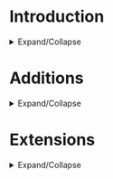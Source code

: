 ﻿
# Introduction
<details>
<summary> Expand/Collapse </summary>

### What is this file?
This is just a list of ideas for when I'm looking for something to work on.

### Are these your ideas?
Many of them, yes. But a lot of them are from the SOR Discord #ideas-discussion channel. 

### Can I use these?
Yes! No one owns an idea, so you are free to do what you want with these. That includes modding on your own, or as a collaborator on this mod.

</details>

#
# Additions
<details>
<summary> Expand/Collapse </summary>

## Big Quests

* Indicates a Mark-Based quest, where failure on one floor can be made up on the subsequent floors

|Quest                          |Requirements
|:------------------------------|:----|
|Anti-Slavery Service (ASS)     |- Free Slaves in each level<br>- Analogous to Gorilla quest
|Beauty Sleep                   |- Well-Rested status lasts for 60 seconds<br>- Looking Rough status applies when Well-Rested runs out; Everyone is Annoyed; You start taking damage<br>- Activate a Bed to go sleepy-sleeps and restore Well-Rested
|Hungry Demon Realm*            |- Gain a certain amount of money each level/district
|The Most Dangerous Vidya Game  |- Kill all [Random NPC type] on every level
|The Karening*                  |- Make 75% of the survivors on the floor Hostile or worse
|Low Self-Esteem*               |- Make 50% of the survivors on the floor Friendly or better
|Mayor May Not*                 |- Earn +5 Electability on every floor
|Disciple of Ludd               |- Destroy all machines
|Arsoniste*                     |- Burn a certain number of objects and/or walls
|Glutton*                       |- Eat lots of food items<br>- Marks based on healing value
|Grey Man                       |- When you exit a floor, anyone not Neutral counts as a mark against you<br>- Analagous to Doctor quest
|Mouse in a China Shop          |- All object destruction counts as a mark against you<br>- Analagous to Doctor quest
|Harmless Prankster             |- Make lots of people Annoyed (NOT hostile)
|Robbin' Hoodlum*               |- Steal from the rich<br>- Give to the poor
|Undead Slayer                  |- Kill all Undead<br>- Vampire hit squads are coming for you after level 10
|Vow of Poverty                 |- All money gained or spent counts as a mark against you<br>- You can get rid of money by donating it to Slum Dwellers
|Worker Apprenticeship          |- Several Objects throughout the level emit smoke. Find them and fix them.<br>- Analagous to Courier quest
|Surveillance State of Chaos    |- Destroy all Public Security Cams

## Classes

### Drug Dealer

- Trait: Pusher
  - You can interact with most NPCs to attempt to sell them Sugar.
  - Cops who witness a dealing attempt will go Hostile. 
  - Anyone who refuses your sale will become Annoyed. 
  - Upper Crusters will call the cops immediately.
  - On a successful sale, The buyer has a chance to become Hooked. 
    - Jonesing 
      - After a certain interval of withdrawal, Hooked NPCs will gain the Jonesing status. They'll seek you out in the level and beg you for Sugar. 
      - If you go too long without selling to them, they'll go hostile, but selling them other types of drugs will keep them at bay for a while. When Jonesing, they will freely give you keys and safe combos if you ask. 
      - Jonesing NPCs may also attack other drug dealers, doctors, or scientists if they can't track you down.
  - Pusher +
    - Increased chance of success with Pusher attempts
- Trait: Death to Snitches 
  - Cops & Upper-Crusters will ignore your Pusher attempts. 
  - You may attempt to sell to Cops, but failure will turn them Annoyed, then Hostile.
- Big Quest: Slingin' Dope 
  - NPCs with enough money to buy one of your drugs will have an arrow above their head 
  - You need to sell to a certain number of NPCs.
- Big Quest: Unhealthy Competition (Alternative)
  - Kill all the other Drug Dealers on the level, who are hostile anyway
  - This would make the dealing more like mugging, an optional mechanic but already incentivized for the money
- Item: Sugar Processor (6) 
  - Similar to Bomb Processor. 

### Musician
- Trait: Spinmaster (0)
  - Always succeed at Turntables 
- Trait: Celebrity (8)
  - Occasional fans like with Bouncer
- Special Ability: Reusable BoomBox (8?)
  - Small chance of annoying people
  - When placed, your followers always dance in place
  - The more followers you have dancing, the more likely it is to affect non-follower NPCs

### Priest
- Trait: Exorcist
  - Bonus XP for neutralizing Vampires & Zombies
  - Vampires & Zombies hostile
  - Interact with Ghost to Set to Rest
    - Ghost disappears, you get XP
  - Interact with Possessed to expel the Shapeshifter
    - Host is Loyal
    - Shapeshifter killed immediately
- Trait: Artificial Insermonation
  - Activate an Altar to randomly improve relations with NPCs within earshot. Chance of them giving you Tithes.
- Trait: Artificial Insermonation +
    - Increased success rate and tithes
- Big Quest: Get Thee Behind Me!
  - Gravestones have a small chance to spit out a Zombie
  - Kill all Zombies and Vampires on the map. 
  - Armed teams of Vampires roam the map after Level 10
- Item: Holy Symbol (4) 
  - When in your inventory, all Undead NPCs slowly take damage when they're near you. 
  - Undead NPCS are more likely to flee during combat.
- Item: Holy Water Flask (2) 
  - Thrown weapon that gives a Poison condition to Zombies & Werewolves. 
  - Can also be combined with a Water Gun, Air Vent, or Water Filter.
- Trait: Holy Vows
  - Killing hostile undead +
  - Exorcism +
  - Destroying Gravestones -
  - Killing ghosts or innocents -
  - Raising zombies -

### Slave
- You have a slavemaster. Plays a bit like Bouncer.
- He occasionally orders you to do awful things to nice people.
- If you piss him off, he'll beat you up
  - If you hit back, he'll hit you more. Just take it.
- If he dies, you die. Good fucking luck!

### Trapper
- Trait: Pursuit of Trappiness
  - Increase trap damage for non-Aligned
  - Your traps are now invisible to Hostile-Neutral NPCs
  - Upgrade
    - Chance of additional effects:
      - Bear Trap: Paralyze
- Trait: Trapper Keeper 
  - All hidden traps are visible to you
  - You can disarm traps and add them to your inventory (Bear Traps, Land Mines)
  - 100% chance to deactivate Door Detonators
- Item: Bait
  - Attracts all NPCs like money to a slum dweller.
  - Might just diversify this
    - Drugs
      - Junkie
    - Donut
      - Cop
    - Etc.
- Item: Fire Mine (4) 
  - Behaves like a Molotov when it explodes
- Item: Bear Trap Processor
- Item: Gas Trap Kit (6) 
  - Combine with a Syringe to make a Gas Trap that you can place like a Land Mine
  - The result has the effect of the ingredient syringe

### Worker
- Trait: One Happy Tamper - Tamper without angering Owner (Or just extend this into Clumsiness Forgiven)
- Big Quest: Apprenticeship (See above)
- Item: Repairerator
  - Holds a charge
  - Right click in Inventory to active
    - Click on any Weapon or Armor to spend charge to repair it up to 200 if possible
    - Click on any other kind of item to consume it for raw materials and increase charge
- Item: Multi-Tool
  - Can do any task that a Wrench, Crowbar, Lockpick, Glass Cutter, or Safe Buster can do
    - Uses a high amount of durability (roughly double that of normal)
    - Not destroyed when reduced to 0

### NPCs

Any with no District marked will need to appear in custom chunks, or NPC groups.

|Name               |Slums  |Industrial |Park   |Downtown   |Uptown |Mayor Village  |Other Group(s) |Notes  |
|:------------------|:-----:|:---------:|:-----:|:---------:|:-----:|:-------------:|:--------------|:------|
|Accountant         |       |           |       |✓         |✓     |               |WhiteCollars   |
|Assistant          |       |           |       |           |       |               |               |- Spawns with some VIPs
|Barber             |       |           |       |           |       |               |ServiceWorkers |- $25 to re-choose hair & facial (SpawnerMain.TransformAgent). Clears Annoyed & Friendly on level.
|Blahd Enforcer     |✓     |✓         |✓     |✓         |       |               |               |- Tougher version of gangbanger
|Blahd Leader       |✓     |           |       |✓         |       |               |               |- Spawns with gang
|Bodyguard          |       |           |       |           |       |               |               |- Spawns with some VIPs
|Boxer              |       |           |       |           |       |               |ArenaBattlers  |
|CEO                |       |           |       |           |✓     |✓             |VIPs           |- Has Bodyguards and Assistant
|Clothier           |       |           |       |           |       |               |ServiceWorkers |- $25 to change Body, Feet Color, & Accessory. Clears Annoyed & Friendly on level.
|Crepe Enforcer     |✓     |✓         |✓     |✓         |       |               |               |- Tougher version of gangbanger
|Crepe Leader       |       |           |       |           |       |               |               |- Spawns with gang
|Driver             |✓     |✓         |       |           |✓     |               |BlueCollars    |- "Have you seen my [District-appropriate vehicle)?"
|Farmer             |       |           |✓     |           |       |               |BlueCollars    | 
|Fixer              |✓     |✓         |       |✓         |       |               |               | 
|Gambler            |✓     |           |       |✓         |       |               |               |
|Grifter            |✓     |✓         |✓     |✓         |       |               |               |
|Hitman             |✓     |✓         |       |✓         |✓     |               |               |
|Janitor            |✓     |✓         |✓     |✓         |✓     |               |               |
|Judge              |       |           |       |✓         |✓     |✓             |VIPs           |
|Junkie             |✓     |✓         |✓     |✓         |       |               |               |- Pickpocket<br>- Sell junk items<br>- Buy drugs 
|Kingpin            |       |           |       |✓         |✓     |✓             |VIPs           |- Spawn in Mansions<br>- If roaming, spawn with Bodyguards
|Lawyer             |       |✓         |       |✓         |✓     |               |WhiteCollars   |
|Machinist          |       |✓         |       |           |       |               |BlueCollars    |- Occasionally replaces Shopkeeper<br>- Pay to repair/reload items
|Manager            |✓     |✓         |       |✓         |       |               |WhiteCollars   |
|Martial Artist     |       |           |       |           |       |               |ArenaBattlers  |
|Oldster            |✓     |✓         |✓     |✓         |✓     |               |Cabin          |
|Pimp               |✓     |✓         |✓     |✓         |       |               |               |- Spawns with Prostitutes
|Plastic Surgeon    |       |           |       |           |       |               |               |- Pay large amount to change Eyes or skin color. Resets all reputations & electability. Removes Wanted.
|Preacher           |✓     |           |       |✓         |✓     |               |               |
|Prostitute         |✓     |✓         |✓     |✓         |       |               |               |- Interact to roll the dice. Feeling Fine or Sick. Sick reduces max HP and speed, and can be removed by Doctor, Antidote or MedKit.
|Security Guard     |       |✓         |       |✓         |✓     |               |               |
|Tattoo Artist      |       |           |       |           |       |               |ServiceWorkers |- $100 to change Skin color, resets all reputations
|Teamster           |✓     |✓         |       |✓         |       |               |BlueCollars    |
|Tourist            |       |           |       |✓         |✓     |✓             |               |- Travels in groups<br>- Behaves like Upper Cruster
|Tour Guide         |       |           |       |✓         |✓     |               |               |- Spawns with groups of Tourists
|Wildfolk           |       |           |✓     |           |       |               |               |- Vocally Challenged

- How?
  - Body parts: GameResources.SetupDics has at least mention of the names

## Disasters
- Gang War
  - Spawn ~12 Blahd and Crepe gangs across the map.
  - Alternatively, just make it like the Soldier/Cannibal war

## Home Base
- Fortune Teller in Home Base
  - Charges Nuggets for service
  - Will give you information about your run: Disasters, traits you will be able to select on level-up, future missions, etc. 
  - It could let you get an early idea on the seed you're playing, or just help you prepare how to build your character.
  - How
    - Placing the NPC in base
      - LoadLevel.HomeBaseAgentSpawns

## Items
- Flash Grenade
  - Like Blindenizer but as a Grenade
- Bomb Vest
  - If in your inventory when you die, makes a Time Bomb explosion immediately.
  - Can give to followers.
  - No Manual Detonator (can of worms).
- Water Gun
  - Extended to combine with Oil Can, so you can shoot Oil.
- BackPack
  - +inventory slots
- Defibrilator
  - Revive fallen NPC if you get to them in time
- Drone Remote
  - Creates Diminutive+RollerSkates robot "MindControlled" that you can use to peek around corners, etc.
- Kill Armortizer
  - Restore durability to armor for each kill
- S.M.A.C.K. Shield (Supercops & Mayor's Army Combat (something that starts with K) )  (original idea by pvpbendy)
  - Equips into an armor slot, works as armor pointed wherever you aim
  - Damage that hits the shield is completely absorbed on impact unless they are fired by someone with "Penetrating Bullets". 
  - Durability depletes 
  - Could be an upgraded version that lets you reflect the bullets.
- TelePad
  - Place, and use remote to return to where it was placed
- Throwing Knives
  - Throw 3 at a time
  - "The Shotgun of thrown items"

### Magic items
  - Mana Crystals (decay slowly but unpredictably, increase recharge speed)
    - Trait: Soulstealer
      - All enemies drop Mana Crystals instead of just Ghostss
    - Trait: Soul-Eater
      - Restore HP instead of Mana
    - Trait: Selfless Soul
      - Use HP instead of Mana if you're out
  - Miscast Crystals (Rare, but absorb a miscast and shatter)
  - Ultrachungus Crystals (Temporarily boost your ability to obscene levels)

### Consumable
- Battery Pack
  - Heal 20HP for Electronic characers
  - Obviously, could have a lot more other uses.
- Body Spray
  - Anti-cologne, basically gives ideological clash to whoever uses it. 
    - This would be cool in assassin quests if you could apply it to your target
- Fear Syringe (1)
  - (Maybe not possible since there's no fear for player characters)
- H.E.L.T.H.
  - Heals for 5
  - Gives Painkiller (Large Damage Resist) for 30s
- NRG-Drinqq
  - Basically temporary Chronomantic Dilation

### Melee
- Garotte / Piano Wire (2)
  - Zero damage, but deals lethal damage if used for Backstab.
    - You could base this on the Blood sucking ability to make it take a second or two.
- Spear (1)
  - Thrusting weapon, longest melee reach. Deals damage equal to Knife.
- Zip-Tie
  - Consumable Handcuffs

### Thrown
- Beer Can (1)
  - Generated when a Beer is consumed, or found on its own in trash cans. Thrown weapon, does minimal damage for funsies. Like a more useless Rock.
- Broken Bottle
  - Generated when Whiskey bottle is thrown. Little stabby weapon.
- Lunchbox (1)
  - Thrown item
  - Deals rock-level damage
  - Drops a food item on impact.
  - Alternatively, make it a melee weapon.
    - Issue with this is: say you have a lot of them on the ground. You don't want to merge them, so now you have the long task of breaking each one open.
      - Therefore, it's better as a thrown weapon since it'd allow the player to simply add the multiples to the item count and get full utility from all of them.
- Manhole Cover
  - Stuns on hit
  - Range depends on your strength
- Oil Bottle (1)
  - Thrown weapon that creates a splash of oil upon impact.
- Little Seed Bag of Horrors
  - Creates a Killer Plant where thrown
- Toxic Slime Capsule (1)
  - Thrown item. Inflicts poison and leaves a Goop Splash.
- Whiskey Bottle (1)
  - Generated when Whiskey is consumed, or found on its own in trash cans. Thrown weapon, does minimal damage for funsies. Like a more useless Rock.

### Trap
- Alarm Trap
- Mini Turret (3)
  - It's a Turret.
- Gas Trap
  - Made with Gas Trap kit. 
- Gas Trap Kit
  - Combine with inventory item to make a gas trap.
- Teleportation Trap (2)
  - Floor trap.
  - This also has uses for escape.

### Wearable
- Fancy Hat (3)
  - Increased chances for persuasion. Maybe a Fedora, because I want you to cringe.
  - This would be a pain if it deteriorated during combat, forcing player to put it on and off. 
- Heavy Vest
  - Practically invulnerable to all bullets save for the revolver
  - Reduces speed
- Riot Armor (3)
  - Resists bullets and melee damage.
- Riot Helmet (2)
  - Just another aesthetic option.
- Power Armors
  - Myrmidon Class
    - Invulnerable until destroyed
    - Bulky
    - Very slow
    - Target assistance
    - Strength boost
  - Phalanx Class
    - Major DR
    - Very slight speed decrease
    - Target assistance
  - Scout Class
    - Increase Speed
    - Slight DR

## Mutators

### Combat
- Slapstick Shootouts
  - All bullets are banana peels
- Sturdy Walls & Flimsy Walls

### Environment
- Thorny Bushes
  - Damage anyone who walks into them

### NPCs
- Always Spawn Arsonists
- Brobdignag (Opp. Lilliput)
  - Everyone's a Giant
- Easter BunnyMod 
  - Everyone starts with Resurrection
- Gun Ban (Opp. Wild West)
  - Guns are contraband
- Homesick & Tired (Opp. Roamin' Orgy)
  - 0-tile leashes (no chasing)
  - Do you think these NPCs don't have better things to do than chase you all around the level for your bullshit? Just get out of the chunk, and that's enough for them. Surely you'll have learned your lesson.
  - Attempted this, wasn't able to figure it out.
- Nanobot HMO 
  - Everyone permanently slowly regenerates health
- Return to Shrunke
  - Everyone in the city is Shrunken. 
- Lilliput (Opp. Brobdignag)
  - Everyone's Diminutive
  - Gigantizer banned
- Mind Blown
  - All explode on death
- Roamin' Orgy (Opp. Homesick & Tired)
  - No tethers/leashes
  - The citizens of the City achieve ecstatic connection with the divine through indulgence in... roaming from their residences and places of business.\n\nNPCs won't tether to their original chunks. Isn't that incredbily hedonistic?
- Streets of Rage
  - Everyone Enraged
- Wild West (Opp. Gun Ban)
  - Everyone has a Revolver or Shotgun
  - Mustaches distributed at random

### Items & Economy
- Ammo Shortage
  - Much rarer, more expensive
- Deflation 
  - Prices don't increase per level
  - Need more for this to be worth it
- Semi-Automated Acceptable Inclusive Terrestrial Socialism
  - No costs, everything is free

### Progression
- Benjamin Button 
  - Immediately level up to 12 at the beginning of the game. 
  - Lose a level every Floor.
- Reverse order of floors, "Mayor quest"

### Others
- Ultra Disasters
  - Killer Robot is now Speed 4 and has two buddies
  - Falling Bombs make Ridiculous Explosions
  - Warzone has four factions
  - Instant-kill solar flare which occurs every 10 seconds
  - Zombie apocalypse where everyone except you is already a zombie and said zombies can use stuff
    - Or, they keep resurrecting and can't be killed permanently

## Objects
- Automatic Door
  - Solid or Glass
- Barred Window
  - Requires Diminutive to climb through
- Beer Taps
  - Cosmetic
  - Splash beer?
- Billboard
  - Cosmetic
  - Graffitiable
- Cash Register
  - A tough locked object containing money
  - Unlocking 
    - Computer
    - Hack
    - Lockpicked
    - Sledgehammer or Crowbar
  - Easier than a Safe, yes, but almost always within the view of their owner.
- Chemistry Set
  - Sacrifice a syringe to identify that type.
  - With Drug-A-Lug 
    - Mix Chemicals 60%
      - Goes to 90% With Drug-a-Lug +
      - If successful, get a free random syringe or drug
      - If unsuccessful, random bad outcome
        - Random status gas
        - Explosion
- Curtains
  - Occlude vision into windows
  - Flammable
- Dumpster
  - Very durable
  - Hideable like Bush
- Electrified Fence
- Filing Cabinet
  - May hold Quest item "Evidence"
  - May hold overhaul items like computer passwords
- Glass Table
  - Cosmetic
  - Loud break
- Keycard Door
- Kitchen Fryer 
  - When destroyed, leaves a pool of oil.
- Liquor Cabinet
  - Chance of Whiskey or Beer
  - If destroyed, splashes flammable liquor
- Long Couch
  - Cosmetic
- Office Chair
  - Cosmetic
- Oil Barrel 
  - A Rust-colored barrel which creates an oil pool when destroyed.
- Oil Pipeline
  - Too sturdy to damage, but you can turn a wheel to make it shoot oil like a hydrant
- Painting
  - Cosmetic
- Park Bench
  - Cosmetic
  - Slum Dwellers may sleep on it
- Pay Phone 
  - Call the Resistance to send a Specialist over. Choose between Hacker, Thief, and Goon. 
  - If Faction mod is a thing, get someone faction-specific.
  - Should be broadly multi-use..
- Plexiglass Window
  - Fully bulletproof
  - Glass cutter can still remove it
- Printer
  - You know you want to destroy it.
- Security Door 
  - Indestructable
  - Not openable with lockpick or crowbar. 
  - Can only be opened via a connected computer.
- Sledgehammer tampering ideas?
- Stained Glass Window
- Standing Turret
  - Variation of the Turret that instead of being on a wall it stands letting it shoot at any direction. 
  - Still needs a Security Cam to see tough
- Stationary Bike
  - Cosmetic
- Trampoline 
  - Does annoying jumping behavior. I hate it already.
- Treadmill
  - Cosmetic
- Vault Door
  - Requires Safe Buster or Detonator
  - Explosion proof
- Weight Rack
  - Cosmetic
- Wooden Desk
  - Cosmetic

## Special Abilities
- Cause a Ruckus
  - Needs a long recharge. It can distract but not perpetually. 
  - Small chance to annoy people. Most just laugh.
  - Trait: Convincing
    - No longer annoy people (can still make them hostile with Bigger Ruckus)
  - Trait: Controversial
    - Louder, attracts more people
    - More likely to Annoy
    - Small chance of hostile to you
  - Trait: Controversial + 
    - Instead of hostile to you, listeners go hostile to each other
- Climb Time (2)
  - Hide in Trees
  - Bypass Fence and Barbed Wire
- Fleshbang Helmet Attacher
  - Attaches a Fleshbang Helmet to a target NPC
    - Attachment part of SA works pretty identically to Slave Helmet Attacher
  - When attached to an NPC,
    - Timer counts down for 10s, after which they explode, killing anyone nearby them.
    - Plus chance of:
      - They start Fleeing randomly as they panic. 
        - The NPC also makes noise, attracting allies who don't see you yet. 
          - This increases the chance of killing multiple enemies with it.
      - They go Hostile
        - Oopsie, you don't want this. Hope you're not in melee range.
      - They go Submissive 
        - They'll do anything you ask in hopes you'll deactivate the device
  - Trait: Comfy Fit
    - Helmeted NPCs more likely to be Submissive than go hostile or flee
  

## Traits
### Gold Traits
- Chaaaarge
  - Heavy Tackle 
    - Enemies hit by the charge trip
- Enslave
  - Armoured Helmets
    - Slaves have a damage resist
  - Stockholm's Curse
    - Slaves have a chance of being Loyal after being set free
- Handcuffs
  - Crime does pay, just not you
    - You get money from arresting guilty NPCs
    - Lose money for arresting innocents
- Joke
  - The Killing Pun
    - Jokes can do damage sometimes
  - Society is a Punchline
    - Your jokes can turn people into rioters
  - Actually Pretty Mean-Spirited
    - Annoyed/Hostile NPCs who hear your joke may become enraged
- Mech
  - Charge Laser
  - Spread Laser
  - Stun Laser
  - Flamethrower
  - Freeze Ray
  - Heavy Laser
    - Looks like Ghost Gibber, but can destroy almost anything. Charges very slowly.
  - Minigun
    - Doesn't recharge. Ridiculous ROF
- Mind Control
  - Brain Wash
    - Chance of NPC not becoming hostile after the mind control wearing out
  - Extreme Pathokinesis
    - Mind control can cause targets to become enraged
  - Hive Mentality
    - Mind controlled NPCs have a chance to give other npcs mind controlled via melee.
- Sticky Glove
  - Slim Jim
    - Cops will get annoyed the first time you pickpocket instead of hostile (they still attack you on later atempts tough)
- Stomp
  - Enemies trip
- Water Cannon
  - Hot Water
    - NPCs will start to get damaged if you spray them for too long
  - All-purpose
    - Interact with Stove to fill with Oil instead of Water
### Path Traits
Most Paths & Actions moved to a Google Sheets document for now
#### Code of Neutrality
- Just avoid doing things at all. You lose XP for taking stances.
- He hates anything you do, but any actions you take are subtracted from a very large amount
- "If I don't survive this revolution, tell my wife 'hello.'"
#### Path of Fire
- You can only regain health by burning corpses. 
- Take damage in Water.
- Firefighters are always hostile and will use their water cannons against you.
- Perpetual Particle Effect on character - flames or smoke
- Big Quest - Burn a certain number of corpses
- Flaming corpses are destroyed entirely
### Grouped Traits
#### Hands traits
- Hands of Darkness
  - Poisons some food you use
  - Harder to see
  - Hitting enemies may blind them
- Hands of Fire
  - Unarmed & Axe
  - Cause fire
  - Cooks all your Fud
  - Constant Light Oil action, fun surprise lol
- Hands of Ice
  - Unarmed & Sword
  - Freeze people
  - Counts as Mini-Fridge
- Hands of Light
  - Unarmed & Shield (or sword)
    - Shield can reflect projectiles
  - Anti-Undead
  - Self is Light Source
    - Makes you easier to see
  - Immune to Poisons
  - Can't use poisons
- Hands of Lightning
  - Unarmed & Sledgehammer
  - Taze people
  - Kill people in water
  - Take damage in water
  - Small chance for machines to go out when you touch them
  - Taser recharges much faster
- Hands of Poison
  - Unarmed & Knife
  - Poison people
  - Gimme a Kiss!
    - Social check to give them poison without affecting relationship
  - Poisons all your food 
    - Not kidding! Totally different playstyle, have to stick to alcohol
#### Weapon Specializations
- Always Baton Red
  - Damage to Guilty +
  - Attack speed +
- Always Baton Red +
  - Damage to Guilty ++
  - Attack speed ++
  - No In-Fighting effect
  - Knocks unconscious instead of killing
- Axe-pert
  - Destroy Trees in one hit
  - Swing arc +
  - Damage +
  - Wall Walloper effect, limited to hedge walls
- Axe-pert +
  - Destroy Trees & Doors in one hit
  - Damage ++
  - Swing arc ++
  - Wall Walloper effect, limited to wood & hedge walls
  - Bloody mess effect
- Crowbartender
  - Clumsiness forgiven/Sneaky Fingers effect
  - Floats Like Butterfly effect
  - Damage +
- Crowbartender
  - Clumsiness forgiven/Sneaky Fingers effect
  - Floats Like Butterfly effect
  - Damage ++
  - Backstabber effect
- King Hammer-abi
  - Damage +
  - Swing step length +
  - Kneecapper effect
- King Hammer-abi +
  - Damage ++
  - Swing step length ++
  - Kneecapper effect
  - Can break down Steel Doors
- Mr. Knife Guy
  - Attack speed +
  - Block Breaker effect
- Mr. Knife Guy +
  - Attack button now fully automatic (can be held down)
  - Attack speed ++
  - Block Breaker effect
- One Man Un-Armed-y
  - Attack Speed + 
  - Attack Arc +
  - Attack Lunge +
  - Butterfinger-er Effect
- One Man Un-Armed-y +
  - Attack Speed ++
  - Attack Arc ++
  - Attack Lunge ++
  - Butterfinger-er Effect
- Switch Hitter
  - Knockback +
  - Swing arc + 
  - Damage +
- Switch Hitter +
  - Knockback ++
  - Swing arc ++
  - Damage ++
- Sword of a Big Deal
  - Swing arc +
  - Swing lunge +
  - Un-Crits effect
- Sword of a Big Deal +
  - Swing arc ++
  - Swing lunge ++
  - Increased Crits effect
  - Un-Crits effect
- Huevos Wrencheros
  - Clumsiness forgiven/Sneaky Fingers effect
  - Floats Like Butterfly effect
  - Damage +
- Huevos Wrencheros +
  - Clumsiness forgiven/Sneaky Fingers effect
  - Floats Like Butterfly effect
  - Damage ++
  - Backstabber effect
### Zero-CCP Traits (OR Near-Zero)
Traits with minor enough benefits that their only cost is a Trait slot.

- Banana Splitter
  - Get 2 Banana Peels from eating Bananas instead of 1
- Polyglot 
  - Works as if you have Translator in your inventory.
  - There was some debate about the value of this trait. 
    - It negates Vocally Challenged for free, but why would you have both? 
    - It saves an inventory slot in trade for a trait slot
    - The Translator is worth 2 CCP, Vocally Challenged is worth -4. 
    - There are virtually zero benefits to having a Translator if you don't have Vocally Challenged. Hiring gorillas seems like it'd be worth 1CCP at most.
- Long Fingers
  - Operating bar stays active from a greater distance, but fills more slowly
    - ~1 tile range extension? Might allow operating around corners
- Long-Distance Runner
  - You have +1 speed but you accelerate much more slowly
- Swimmer
  - Movement speed increased in Water

### Combat 
- Adrenaline rush
  - Gain strength for 5s after a kill.
- Akimbo
  - Your ranged weapons shoot twice at once
- Ambusher
  - Removing any invisible effect you have (bushes, syrige or even furniture cus bunne mod) gives you a bonus on damage
- Arthritis 
  - Your weapon swing and fire rate are slower
  - Cancels: Stubby fingers, sausage fingers, near harmless, pacifist.
- Blaster Expander
  - All your explosions are bigger
- Blaster Igniter
  - All your explosions burn like molotovs afterward
- Bloodbather
  - Gibbing npcs gives you an temporal increase in all forms of damage
  - Makes Bloody Mess less useless 
- Bonkist 
  - Backstabbing with a blunt weapon leaves the target Dizzy, and deals non-lethal damage. 
- Bonkist + 
  - Backstabbing with a blunt weapon leaves the target Unconscious and deals non-lethal damage.
  - This is a trait for Pacifist playthrough without Dart Gun or Chloroform.
- Fatass [SHELVED]
	- Slower movement
	- Can't wear armor
	- Stomp damage
      - This part was a can of worms. Suddenly you need a custom explosion type. Incredibly buggy.
- Flat-Footed
  - all attacks (including special ability attacks) have a much shorter lunge range (gorilla)
- Good Arm 
  - Increased Throw range & damage
- Hemophiliac
  - Gain Bleeding whenever you get hit with a sharp weapon
- Hit-and-run
  - Gain speed for 5s after a kill.
- Homing Bullets
- Masochist 
  - If 60 Seconds Pass Without Damaging Yourself, You Will Lose 3 Health Per 2 Seconds.
- Running Start
  - Your melee hits deal more damage according to your speed.
  - Recommended: Roller Skates
- Shield of Hope
  - High Damage Resistance at low health
- The Bug
  - Basically Modern Warfarer in reverse. Ticks your health down to 20.
- Trigger Happy
  - All weapons have auto-fire
- Whiffist
  - Small chance for Melee or Thrown attacks to miss you completely.
### Consumption
- Alcoholic 
  - Addict, but with Alcohol.
- Ammodrenaline Rush
  - The lower your health, the more chance guns don't use ammo
- Banana Lover ++
  - You can't eat anything but bananas, but when you do, you do a fun lil' dance
  - Cost: $1200
    - Need more stupid joke traits
- Chemical resistance 
  - status effects cannot affect you
- Eye Poker 
  - Chance to blind enemies when you hit them with an Unarmed attack.
- Fast Metabolism 
  - Less healing from food and alcohol.
  - Shorter Status effects.
- Filling the Void
  - Addict, but with any Consumable
- Food Addict 
  - Addict, but with Food
- Hungry Boy 
  - More healing from food and alcohol.
- High Tolerance
  - Status effects are shorter
- Tarrare
  - Addict, but with food
  - Can eat many wooden and other organic objects
- Unsaveable
  - Cannot heal, even through level ups. 
  - Cancels: Medical professional, strict cannibal, jugalarious, addict, [insert anything that heals you here.]
### Environmental & Movement
- Aquaphobia 
  - take damage in water
- Botanist
  - Killer plants don't attack you
  - See plant-hidden enemies
  - walk through hedge walls
- Bulky
  - Like with Mech. Can't go through doors.
  - Stats cap at 5
  - Reduced Knockback
  - How to resolve if quests are blocked?
- Conductive
  - using an electrical item or power sapping one electrocutes you, dealing a small amount of damage and tazering you for a second or so
- Door Kicker 
  - Activate a Door and select "Kick". 
    - Door is instantly destroyed
    - Anyone standing behind it is stunned
- Roadrunner
  - Slower movement indoors, faster outside
- Muscle Spasms (-7)
  - Sometimes, you lose control of your player character for a brief moment
  - Whether that be moving in a random direction, attacking or using an item against your will
- Swimmer
  - Water move speed increased
- Vapor Form
  - Bypass doors without unlocking/breaking
  - Enter A/C or Gas vent to exit any chosen A/C or gas vent
  - Bypass broken windows
### Finders & Keepers
- Ammo Mule 
  - Increase all ammo counts by 50%.
- Banana Rewards
  - Only bananas as quest rewards
- Durable Fashion
  - Durabilitacious but for wearables
- Scavenger
  - Find better items in trash
  - Base level finds honestly need to be nerfed a little
- Smash-and-grabber
  - Pickpocket with punches
### Object Interactions
- Chunky
  - Move very slowly through doorways
  - Can't crawl through windows
  - Can't hide behind any objects
  - Reduced Knockback
  - Possibly combine into Fatass
- One Happy Tamper 
  - Tamper without angering Owner (Or just extend this into Clumsiness Forgiven)
- Machine Shaker (Opp. Techno-Cursed)
  - Chance of a free transaction when using a Vending Machine.
  - Also need an opposite, where machines hate you
- Tech-Illiterate (Opp. Tech Expert)
  - Can't use any technology
- Techno-Cursed (Opp. Machine Shaker)
  - Machines do bad and un-fun things around you. 
  - Anytime you operate one, there's a small chance it will immediately do something awful. ~5%
- Trapper Keeper
  - All invisible Floor traps are now visible
  - You can Interact with traps to add them to your inventory (Bear Traps, Land Mines). 
  - 100% chance to deactivate Door Detonators.
### Social 
- Animal Whisperer 
  - Gorillas and Werewolves are Loyal
- Arrogant 
  - People get mad at you a lot more easily
- Beggar
  - Like Mugging, but lower stakes
- Commissioner
  - Requires The Law
  - Spawns two follower Cops per level
- Commissioner + 
  - Spawns two Supercops per level
- Excited by Crowds
  - Speed bonus by followers
- Freedom Fighter
  - More XP from freeing slaves
  - slavemasters are hostile 
  - slave owners are annoyed at you
  - Slaves are Aligned after you free them
- Inspiring Presence
  - Chance for followers to get an Un-Crit
- Oath of Vengeance
  - Triggers when a follower is killed
  - You and all surviving followers get a temporary speed and damage boost
- Separation Anxiety 
  - If you have no followers, your stats are all lowered.
- Submissive Pet
  - You are a slave, and must protect your master or your head explodes.
  - He occasionally commands you to do awful things to nice people.
- Swindler
  - Allows you to run little cons on people. A lot like mugging but with more varied effects.
  - See Additions/NPC/Clerk for some examples
- Trusted Leader
  - Followers will never question orders
  - 1 extra hired-use if Thief, etc.
- Undying Loyalty
  - Followers will never quit at low health
  - All followers get Resurrection (Or zombification) & stay loyal
  - Possible Necromancy trait?
- Unthreatening
  - NPCs may not go hostile for a couple seconds, if you're not up close
- Zombie Whisperer
  - Zombies not hostile
### Others
- Dead Raiser
  - Instead of Ghosts when you bash a gravestone, you get Zombies.
  - Keep in mind you need to *fail* a luck roll to get a ghost in vanilla.
- Fingerless
  - Can't open doors
  - Can't equip anything
  - Can't operate anything
- Golden Boy
  - Double mission rewards
    - Matrix this to Double-Ply Rewards & Unpaid Internship
- Luck +++
  - Always pass
- Luck --- 
  - Always fail
- Needy
  - You have needs like the musician, but they are not beneficial to you or anybody else. (You need to go to the toilet, etc)
  - You need to use the nice toilet. Which always happens to be in some inconvenient place like the closet of a gang hideout. That timer is rapidly ticking down, and if you don't go to that specific toilet, you'll have an accident, and no NPC or shop owner, etc will want to talk to you.
- Not a Doctor
  - Health bars invisible
  - Poor results from using medical tools
- Revolution F
  - Can leave level without finishing all quests
- Steady Hands
  - When filling Operating bar:
    - Add damage resistance
    - Near-zero knockback
    - Hits will slow but not stop bar
  - Can't get disarmed from Butterfingers
- Toxic Avenger
  - Poison and Toxic Waste heal you
  - Most healing items hurt or poison you

</details>

#
# Extensions
<details>
<summary>Expand/Collapse</summary>

Extensions of the behaviors of vanilla content.

## Big Quests
- Jock
  - Add more objects. 
    - Windows in particular

## Back to Work, Clerk!

Clerk does things in many chunks, but not all. How about they always do stuff? How about that? Think about that. How about it?

Some of these will rely on the Swindler trait.

- Apartments
  - Bribe to Evict a target tenant. Sets Annoyed and sends Clerk with any Goons.
  - Swindler - % to con into giving key for "superintendent"
  - Swindler - Fumigating alert
    - All residents leave homes
- Arcade
  - ____?
- Arena
  - Healing items and concessions?
  - Bribe to deactivate Weapon Detector
- Armory
  - ____?
- Bank
  - Vanilla
- Bar
  - ____?
- Bathhouse
  - ____?
- Bathroom
  - Tip to make friendly, that's all
- Broadcasting Station
  - Buy an Ad Spot $300
  - Same effect as Influence Election
- Cabin
  - ____?
- Casino
  - Play Blackjack
  - Swindler - Cheat at any juncture in the game
- Cave
  - Buy a Cave tour ticket. $10 * number in party.
  - Changes behavior to "Wander Chunk." 
  - Cycles "Here's another rock" dialogue.
- Church
  - Sells Holy items, if those are implemented.
  - Swindler/Beggar - Beg for alms, easy target
- City Park
  - ____?
- Confiscation Center
  - Bribe for access like Deportation Center?
  - Or Goodie Dispenser behavior
- Dance Club
  - ____?
- Deportation Center
  - Vanilla
  - Buy out target prisoner. 
    - Make Annoyed at target
    - Send owner & goons to chase them out.
- Drug Den
  - Pharmacist
- Farm
  - Sell Bananas
- Fire Station
  - Swindler: False alarm
    - Send to random spot on the map, far away. 
    - Annoyed or Hostile when they get there.
- Gated Community
  - Swindler: Name on the Guessed List
    - Deactivate weapon scanner
  - Swindler: Report burglar
    - All security starts roaming chunk instead of guarding
- Graveyard
  - ____?

- Greenhouse  - 
- Hedge Maze
  - Pay $10 for a tour, causes to wander chunk
- Hideout
  - Acts as fence, buying stolen goods
- Hospital
  - Vanilla
  - Would be cool if you could summon a Plastic Surgeon who will roam the chunk. See notes elsewhere for his behavior.
- Hotel
  - Vanilla
  - Concierge Service: Summon a Prostitute (See custom NPCs)
- House
  - ____?
- Ice Rink
  - ____?
- Lab
  - Clinical Trial: Gain $25 to get a random effect, usually bad
- Mall
  - Sells only one kind of item. Dialogue is "Welcome to the ____ Store! Where all we sell is ____! Please end my life."
- Mansion
  - Same as Gated Community
- Mayor's House
  - Vanilla
- Mayor's Office
  - Vanilla(?)
- Military Outpost
  - ____?
- Movie Theater
  - Vanilla
  - Swindle: Set Project to to Max Lumens
    - Movie screen bursts into flames
- Music Hall
  - Bribe to allow you to spin records without Musician interfering
- Office Building
  - Swindler: Replace Employee ID
    - Gives access to all rooms
  - Bribe: Casual Friday
    - All employees switch to Comedian outfit, become Friendly
- Pit
  - Swindler: "There's Candy in the Pit!"
    - Clerk walks into pit and dies
- Podium Park
  - Vanilla
- Police Outpost
  - Pay Fine
    - Prisoner is released, cops not hostile
      - Price is according to offense, which is based on NPC types and numbers
- Police Station
  - Misdemeanor arrest clearance
    - A few random innocent citizens are marked as Guilty
  - Pay Fine
    - Prisoner is released, cops not hostile
      - Price is according to offense, which is based on NPC types and numbers
- Prison
  - Pay Fine
    - Prisoner is released, Guards not hostile
      - Price is according to offense, which is based on NPC types and numbers
  - Swindler: Mayoral Pardon
    - Prisoner released, Guards not hostile
- Private Club
  - VIP Pass
    - Full access? Not sure
  - Buy Sugar if you're not a dork
- Shack
  - ____?
- Shop
  - Specialty Store (like Mall)
- Slave Shop
  - Sell slaves instead of buying them
  - Swindler: Detonation Device Inspection
    - Detonate all Slaves
- Uptown House
  - ____?
- Zoo
  - ____?

## Disasters
- Riot
  - Add Arsonists
  - Rioters no longer ignore Cops
   	- You can change this in LevelFeelings.Riot2, cops aren't mentioned there

## Items

- Increase Inventory Size [SHELVED]
- Keys, Money & Safe Combos not take up a slot
- All guns
  - Chance of headshot, extremely small
- Accuracy Mod
  - Double headshot chance if at 4 Firearms
- Cigarette Lighter
  - More things to light on fire
- Rate of Fire Mod
  - Make pistol full-auto
  - Increase SMG ROF
- Sledgehammer
  - Can damage Boulders
    - Chance to generate Rocks
    - Costs Durability
- Syringe
  - Anaesthesia
    - Slightly Reduce incoming damage
    - Zero knockback
  - Paralysis
  - Sleep
  - Super Dizzy
  - Tranquilized
  - Bad Trip
    - Fear effect
  - Blindness
- Taser
  - Chargers way faster if you have Electro Touch
  - Gains a charge if you use the Power Sap on something
- Tranquilizer
  - Enemies gain Slow at (Endurance * 2) seconds after hit
  - Total time to knockout is Endurance * 4

## Mutators
- Disaster Elimination
  - Zombies disaster could be eliminated by killing every zombie and infected person
  - Riot disaster could be eliminated by killing every rioter
  - Shifting Status Effects disaster could be eliminated by doing something with air filtration systems, etc.
- General Disaster behavior changes
  - Cops don't enforce property damage laws
  - Some NPCs will join your party for safety
- Riot
  - Add Arsonists to spawns
  - Rioters shouldn't ignore cops
   	- You can change this in LevelFeelings.Riot2, cops aren't mentioned there

## NPC Behaviors

- Extended triggers for NPC "fear" behaviors
  - Killing their teammates
  - Eating or givving corpses 
  - Some NPCs unable to feel fear - robots, zombies, etc.
  - Weapon/Numbers outmatching
  - Trait to cause fear to Undead
  - Shaky Grip: NPC Aim is worse when afraid
- If you have debt, assasins will appear in additional locations
  - Jump out of Minecarts at industrial
  - Bushes at the park
  - Manholes in downtown
- More Questgivers
  - Mobster: Assassinate someone Important
  - Gangster: Assassinate group of enemy gang

## NPC Interactions
- Any NPC
  - Give healing items, even if not in party
- Assassin
  - Backstab and attempt to kill target
- Bartender
  - Second Round
    - Patrons Loyal
  - Third Round
    - Patrons Aligned
  - Everclear Shots
    - Patrons knocked unconscious
- Bouncers
  - You can come in if for free if they see you smoke cigarettes. Because obviously it means you're cool.
- Clerk
  - See "Back to Work, Clerk!"
  - Alarm Button Privileges
- Cops
  - Bribe to ignore crimes (See [Rap Sheet](#rap-sheet))
- Cop Bot
  - Tamper to deactivate them (Requires One Happy Tamper or Tech Expert). 
    - Maybe this will be a % chance for them to trust you, like robbing/extorting.
- Courier
  - Special Delivery
    - Select an explosive item from your inventory to deliver it to a target. It will detonate after 10s.
- Doctor
  - Stable System/clear statuses
  - Steroid shot
    - Strength
    - Speed
  - If in a shady/seedy chunk, can do discount surgery
    - Much cheaper, but chance to hurt you instead of heal you.
  - Always flee combat
- Mobster
  - Hire if you have Friend of the Family
- Slave
  - Never refuse orders
- Slavemaster
  - Sell slave
    - Payment is based on remaining health
    - Drawbacks?
- Slum Dweller
  - Possibility to go Aggro if you pick up money they saw "first"
- Thief
  - Hire to unlock Safes
  - Hire to pickpocket
- Workers
  - Hire to Tamper
  - Repair tools

## Objects
- Air Conditioning Unit
  - Tamper: Reverse Exhause
    - Release Gas without access to main computer 
    - Uses Wrench, 5s countdown
  - Interact: Pour Gasoline in vent  
    - Shoot flames out of grates
- Augmentation Booth
  - Improve Attribute
    - Costs $1000 * target score. E.g., $3000 to raise it from 2 to 3.
- Bed 
  - Tamper: Fucking explode if someone tries to sleep in it. Not sure if they go back to bed after awoken, though.
- Fire Spewer
  - Disarm
  - Overcharge
  - Leak Oil
- Manhole
  - When tampered to open, get throwable manhole cover
- Refrigerator 
  - Tamper to make it Run after a 10s countdown
- Safe 
  - Open with Detonator.
- Security Cam
  - Reduce HP
  - Possibly make a tougher variant for balance
- Stove
  - Raise countdown to 10s from 5s, just to match. I like 5s but we should defer to vanilla choices in this case.
- Television 
  - Tamper to make it increase in volume immediately, and explode after a 10s countdown
- Vendor Stand
  - Activate to steal. It has a progress bar and is eligible for sneaky fingers, nimble fingers, & Promise I'll Return it
  - Needs to alert police

## Traits
- Diminutive
  - Hide in Chest
  - Hide in Safe
  - Hide in Fridge
- Indicators in trait descriptions 
  - Swappable
  - Removable
  - Creation only (Not gainable via level-up)
  - This might be pretty doable, if you can find the code that pulls their description. Text color might be the most efficient way to convey this.
- ALL traits in Character Creator
- Remove Negative Trait option at level up

## XP Rewards
- Big fucking idiot
  - Managed to fail every mission
- Starved 
  - Did not use healing items
- Was Extinctionist 
  - Killed every Special NPCs in the floor
- Drug-Clean 
  - Did not use syriges or pills
- Was Very humble 
  - Did not take money
- Used Lots of Tools 
  - Tampered a lot alternatively
- Honorable Shopper
  - Did not steal from shopkeeps but did buy their items
- Honor in Combat
  - Did not hurt inocents
- Big Eater
  - Eat lots of healing items or corpses
- Was a True Team Player 
  - Bunch of indirect kills and no follower deaths
- Only Used Fangs
  - Kill only using the Bite ability
- Slaving Spree
  - Slave lots of NPCs
- Killed The Killer Robot
- Did Not Lose Energy 
  - Charge level stayed in 4 at all times

#
# Overhauls

Any additions that include a variety of content, enough that they'd be considered sub-systems within the game.

## Alcohol
- Drunkenness Level - Each consumption of an alcoholic beverage (takes 2 beers) moves you up a tier for 60 seconds.
  - DTs - Aim is awful, operating bars are slow and occasionally cancelled, more critical failures. This only triggers if you're Hooked.
  - Hung Over - Aim is bad, operating bars are slow, more failures
  - Normal
  - Steady - Aim improved, social %s improved
  - Tipsy - Aim reduced, object interactions slowed, social % reduced
  - Drunk - Melee damage resistance improved, aim horrendous, Social %s reduced, object interactions slowed further
  - Wasted - Get the Wasted status effect, where every 5 seconds you switch to a random state:
    - Super-Dizzy
    - Asleep
    - Enraged
    - Crying Profusely
    - Dancing
    - Sugared up 
- Trait: Lightweight
  - Takes less to get you drunk
- Trait: Boozer Schmoozer
  - Increases social benefits when drinking
  - Bar patrons & tenders friendly just by talking
  - Cheaper bar drinks
- Trait: Beerserker
  - Increase toughness benefits of drinking
  - Small chance of Rage
- Trait: Iron Liver
  - Takes more to get you drunk
- A golden trait for the robot Alcohol Energy Source makes "alcohol into energy"
  - Drinking while already at full hp gives you some seconds in the energy level but it cannot make you go up by a level so it just gives you seconds.

## City Overhauls

### Battle City
- More common Arenas
- More roaming fighters
- Anyone can Challenge
- NPCs may challenge you
  - Onlookers annoyed if you decline
- No Guns

### Freak City
- Maximize supernatural and bizarre
## Luddite City
- No technology

## CyberWarfare
Greatly increase the possibilities, risks, rewards, and trait investment for hacking

### Ground Rules
- *Access Level*
  - Determines what actions you have access to in a System.
  - Reduce heat for lower-AL actions
  - Starting Access level depends on chunk
  - For simplicity (LOL), set this to Guest, User, and Admin
- *Attempt*
  - Any action taken while hacking (See Actions sections below)
  - Has a % chance of success displayed next to its button.
  - A failed Attempt in a System may have different results, depending on how much your Attempt failed by, compared to Heat:

|Attempt Failure Tier   |Lock   |Heat   |Alarm  |Search Chunk   |Deploy     |Other  |
|:---------------------:|:-----:|:-----:|:-----:|:-------------:|:---------:|:------|
|Invalid Entry          |-      |+      |N      |-              |-          |
|Access Denied          |Action |++     |N      |-              |-          |
|Admins Notified        |Action |++     |N      |Hacker Owners  |-          |
|Breach Detected        |Action |+++    |Y      |Owners         |-          |
|Emergency Mode         |System |++++   |Y      |Owners         |Cop Bots   |
|Red Alert              |System |++++   |Y      |Owners         |Cop Bots   |Computer self-destructs

- *System*
  - *Chunk System*
    - All Objects under one Owner ID in a particular chunk that has a Computer. 
  - *Faction System* 
    - Al Objects under a Faction-type Agent (Cops, Mafia, Gangsters, etc.)
  - *Object System*
    - If there's no Computer in the Chunk, the object is a System unto itself.
    - ATMs will have intrusion countermeasures. Refrigerators probably won't.
  - *Global System*
    - All Systems everywhere. Call it The Grid.
    - This would be accessible from certain chunks only, like Power Stations or Mayor's Office.
- *Heat*
    - Baseline increased difficulty to all Attempts in a System, which persists as long as that System exists. 
      - So the Global and Faction systems (and your Heat therein) will persist between floors, but a Chunk or Object system will cease to exist when you use an Elevator.
    - Increased whenever you make an Attempt:
      - Slightly for Success
      - More for Failure
      - Scaled to severity of action in terms of system security
    - Remote access leads to higher Heat than using a machine in person. 
- *Notoriety*
  - Overall attention given to you by the City's authorities, hacker groups, and others. 
- *Password*
  - Occasionally found in a Computer's owner's pocket, Safe, etc. 
  - Might also be found hidden somewhere in a Computer. 
  - Submissive NPCs will give you their passwords. 
  - Pretty much a Safe Combo except for Computers.
  - Using a Password will increase your Access level and/or raise your Heat.
- *PayData*
  - Found in Computers, simply has value to the right buyer.
  - Questgivers will occasionally request this, which you need to retrieve from an intact Computer. 
  - NPCs will buy PayData, sometimes a better offer than completing your Quest. 
  - PayData has a small chance of appearing without a Quest attached.
  - Custom NPC Data Broker will buy all kinds.
  - Type 
    - Will determine who's interested in buying it.
    - Type generated according to chunk

|PayData Type           |Buyer(s)                       |Chunk(s)   |
|:----------------------|:------------------------------|:----------|
|Blueprints             |Thief, Resistance Leader       |
|Bomb Plans             |Law Enforcer, Resistance Leader|Cabin
|Credit Card Info       |Thief, Hacker                  |Mall, Bank, Bar
|Criminal               |Law Enforcer                   |Drug Den
|Experiment Results     |Scientist                      |Lab
|Financial              |Investment Banker              |Bank
|Personal Information   |                               |Apartments, Bank
|Surveillance Footage   |                               |Any with Camera
|Weapon Shipment Logs   |Resistance Leader              |Military Base, Armory
|Weather Data           |Clerk(Broadcasting Station)    |Greenhouse

### Traits
- Tech Expert is replaced by several traits. What's not in here is covered by Explosives Expert and Mechanical Expert (separate overhauls)
- *Cyber-Intruder* 
  - Improve your Attempt rolls.
- *Data Broker* 
  - Increase sell price of PayData
  - Increase chance of finding PayData in a System.
- *Empathy Virus*
  - If you've spoken to someone holding a Password, you now know it without owning it.
  - See Code 46 for this reference.
- *IOT God* 
  - Enables non-Computer Object hack actions. 
  - Many of the vanilla hack actions (Like "Refrigerator Run") would be hidden behind this trait.
- *IP Ghost* 
  - Reduces initial Heat & slows its increase.
- *WiFizard* 
  - No longer have a penalty to detection & Heat when hacking remotely

### Generic Computer Actions

|Action                         |Access Level   |Base Chance|Heat       |Effect |
|:------------------------------|:-------------:|----------:|----------:|:------|
|Access PayData                 |Admin          |20 %       |           |- Get PayData
|Access Locked System           |-              |5 %        |           |- For use after security actions have locked system
|Access System                  |-              |100 %      |           |- Use computer<br>- Difficulty increased if Remote
|Clear Security Logs            |Admin          |1 %        |           |- Return System Heat to 0.<br>- Limit once per system
|Create User Account            |-              |20 %       |           |- Grants User access
|(De)Activate Object            |User           |20 %       |           |- Opens mouse-selector for any Object in chunk
|(De)Activate Lights            |User           |90 %       |           |- Affects all Lights in chunk
|(De)Activate Power             |Admin          |10 %       |           |- Can be reversed by operating Power Box or Generator
|(De)Activate Water             |Admin          |10 %       |           |
|(Dis)Arm Alarms                |Admin          |10 %       |           |- Affects all Alarms in chunk
|(Dis)Connect Object            |User           |40 %       |           |- Target Object becomes its own Object-System, disconnecting from this one, or the reverse
|Elevate Access Level           |User           |5 %        |           |- Sub-Menu:<br>- Guess Password<br>- Enter Password<br>-
|Enter Password                 |-              |100 %      |           |- Grants Admin access
|Invert Credentials             |Admin          |1 %        |           |- Flips Cameras & Turrets to target Owners
|Recover Admin Password         |-              |1 %        |           |- Grants Admin access
|Recover User Password          |-              |20 %       |           |- Grants User access
|Route IP                       |-              |50 %       |           |- Open mouse-selector for any other Computer<br>- In the event of security deployments, they'll go there
|Trigger Alarm                  |-              |100 %      |           |- Triggers Alarm (used to lure for traps)
|Trigger Security Action        |Admin          |5 %        |           |- Offers choice of Security Actions to trigger manually (but why?)
|Unlock Action                  |Admin          |15 %       |           |- Unlock a Locked Action

### Chunk-specific Computer Actions
- Apartments 
  - Sprinkler Test
    - All Stoves in the chunk leak oil for a few seconds, then burst into flames.
- Arcade 
  - Cash Out
    - Unlock cash compartments in all Arcade Games, Jukeboxes, Pool Tables in the chunk. Each has $3-$5 inside. All become busted, though. Show Off: Any Hackers in the chunk become Loyal to you.
- Arena 
  - Audience Participation Night
    - Release Rage Poison in vents.
- Armory 
  - Red Alert
    - Cameras and turrets target everyone, gas is released, alarms go off continuously, huge explosionafter countdown.
- Bank 
  - High chance of PayData. 
  - Silent Alarm
    - Cause Supercops to swarm the level, searching the Bank first.
- Bar 
  - Drink Specials
    - Buying a round is cut to half-price.
- Bathhouse 
  - Deep Cleanse
    - Poison the water.
- Bathroom 
  - Brown Alert
    - All toilets self-destruct with a Poison explosion.
- Broadcasting Station 
  - Channel 9 Family Scat Porn Hour
    - Everyone nearby attacks the station
  - Revolutionary Propaganda
    - Activate Air Raid attack on this chunk
- Cabin 
  - Play Music (https://www.youtube.com/watch?v=puVYtkh-LO4)
- Casino 
  - Card Counter
    - All owners become Annoyed at the targeted NPC. Card Cheat: All owners become Hostile to the targeted NPC.	 
- Cave 
  - Delete Ceiling Support Protocol
    - Portion collapses, creates Boulders and possibly kills
  - Hibernation Season
    - Everyone inside goes to sleep
      - Needs a small nerf
- Church 
  - ___?
- City Park 
  - Block Party
    - All NPCs who were wandering the level are now wandering this chunk. 
- Confiscation Center 
  - ___?
- Dance Club 
  - Now Punch to the Left
    - Mind control everyone dancing like the Alien's improved SA.
- Deportation Center 
  - ___?
- Drug Den
  - He's Wearing a Wire
    - Owners become hostile to all non-Owners in the chunk
  - Codeword Flamingo
    - A small squad of Cops invades the chunk.
- Farm 
  - Overclock Produce
    - All Trees, Bushes, Plants & Giant Plants in the chunk burst into flames after a countdown.
- Fire Station
  - Union Strike
    - Firefighters no longer put out fires in this level. 
  - Training Exercise
    - Release an Arsonist into the level. 
  - Gas/Water main switch
    - Firefighter water cannons and fire hydrants dispense oil instead of water.
- Gated Community 
  - Eek! Poor People!
    - One or two Supercops start wandering this chunk, wandering on patrol. 
- Graveyard 
  - Access Burial Records
    - Increase your chance of finding Money when destroying a Gravestone.
- Greenhouse 
  - Sup-R-Gro Treatment
    - Release Gigantizer gas in vents.
- Hedge Maze 
  - Code Theseus
    - Werewolf Squad starts patrolling this chunk, hostile to anyone.
- Hideout 
  - ___?
- Hospital 
  - Emergency Pandemic Response
    - Release Cyanide gas in vents.
- Hotel 
  - Premium Continental Breakfast Extravaganza
    - Get a banana.
- House 
  - Silent Alarm
    - Summons a couple of cops to investigate the Chunk. 
    - They may or may not kill the homeowner depending on, you know... "factors." (Skin color)
- Ice Rink 
  - Overclock A/C
    - Releases Freezy Gas from the Vents. 
- Lab 
  - Delta Experiment
    - Releases a random Gas from the Vents. 
- Mall 
  - Raise the Rent
    - All Vendors have a slight discount.
- Mansion 
  - Amazon Order
    - If the Owner is alive, a Slave is generated for them. 
  - The People's Mansion
    - A swarm of Slum Dwellers invades the chunk.
- Mayor's House 
  - ___?
- Mayor's Office 
  - ___?
- Military Outpost 
  - Turgidson Protocol
    - Owners are Hostile to everyone else.
- Movie Theater 
  - ___?
- Music Hall 
  - Mandatory Moshpit
    - Berserk everyone in the chunk, as long as Speakers, turntable, and Musician are still intact. 
  - Set Volume to 11
    - Blows wind like the Air Gun from Speakers, deafens like the flute.
- Office Building 
  - Extremely Casual Friday
    - Owners all become naked and Friendly.
- Pit 
  - ___?
- Podium Park 
  - Intro Music
    - Everyone assembles here before the podium is used. Might be a good distraction.
- Police Outpost/Police Station 
  - All Clear
    - Set all Hostile Police to Annoyed. 
  - APB
    - All Police hostile to a target person. 
  - Lockdown Protocol
    - Deactivate or Activate Lockdown walls.
- Prison 
  - Prisoner Discipline Initiative
    - Owners break into cells one by one and kill the inhabitants.
- Private Club 
  - VIP Card
    - Gain Bouncer access. Owners are Loyal, others are Friendly.
- Shack 
  - Blahd Bash / Crepe Crush
    - All gang members of a chosen type converge on this shack. 
    - If they don't see hostiles, they leave and resume their previous activities.
- Shop 
  - ___?
- Slave Shop 
  - Free Slaves
  - Detonate Slaves
- Uptown House 
  - ___?
- Zoo 
  - Send Intel to ALF
    - A squad of Gorillas invades the chunk and kills the owners.

### NPC Interactions
Hackers might serve a special role in this system, serving as general protectors of their Systems. Either that, or a new NPC type for a less grey-hat computer person.

Interacting with such NPC should have certain options, like threatening for Admin passwords, etc. That would all depend on what the hacking system itself looks like.

- Cop Bot
  - Overload
    - Electro stun

### Object hacking Actions (Why IOT is a bad idea)
- Air Conditioner
  - Release Gas can now be done directly from A/C.
- Alarm Button
  - ___?
- Ammo Dispenser 
  - On the House
    - One free Refill. 
  - Rapid Dispense
    - Shoot bullets everywhere
  - Free Merchandise Giveaway
    - Throw a bunch of Grenades everywhere
- Arcade Game 
  - Cash Out
    - Release $3-5
- ATM 
  - No longer Tossable nor destructible with melee, fire or bullets. 
  - Good chance of PayData. 
  - High heat, and alarm sensitive to hacking & tampering. 
  - Cash Transfer
    - Release ~$100. 
- Augmentation Booth 
  - Dispense a free can of XP Juice.
- CloneMachine 
  - Spit out a shapeshifter
- Crusher 
  - Increase crush speed
  - Deactivate
- Door 
  - If it has an Alarm or trap (See Alarm overhaul), 
    - Reset
    - Set off
    - Deactivate
- Elevator
  - ___ ?
- FireSpewer 
  - Deactivate
  - Leak Oil
  - Start
  - Overheat (nonstop fire and explosion)
- FlameGrate 
  - Deactivate
  - Leak Oil
  - Start
  - Constant flame mode
- Generator 
  - Activate
  - Deactivate 
  - (Similar to PowerBox, local to Chunk)
- Generator2 
  - Activate
  - Deactivate
  - Overload 
  - Similar to PowerBox, local to Chunk)
- Goodie Dispenser 
  - Activate Tamper Detection
    - Drop a bunch of grenades and self-destruct
    - One item survives
- Jukebox 
  - Cash Out
    - Release $3-5
- Lamp 
  - Separate Ground Wire
    - Electrocutes anyone who touches it. 
- LaserEmitter 
  - Activate/Deactivate; Change Mode
- LoadoutMachine 
  - Free Shit
    - Dispense one item from your loadout
- LockdownWall 
  - Activate
  - Deactivate
  - Disable
- Metal Detector 
  - ___?
- Mine
  - Deactivate for pickup
  - Detonate
  - Incendiary Mode
- PawnShopMachine 
  - ___?
- PoliceBox 
  - ___?
- PoolTable 
  - Cash Out
    - Release $3-5
- PowerBox 
  - Reactivate if shut down
- Refrigerator 
  - Dispense Ice
    - Shoots Freeze Rays in random directions, then explodes.
- Safe 
  - ___?
- SatelliteDish 
  - ___?
- SecurityCam 
  - Test Mode
    - Constant alarm until destroyed
    - Turrets attached will shoot at random angles
- SlotMachine 
  - Cash Out
    - Release ~$100. 
    - Needs balance: ideas?
- Speaker 
  - Go to 11
    - Blows wind like the Air Gun, deafens like the flute.
- Stove 
  - Overload Gas Line
    - Leak oil for 5s, then burst into flames.
- Television 
  - Ludovico Protocol
    - Mind Control a person within visual range of the TV.
- Turntables 
  - Mandatory Moshpit
    - Berserk everyone in the chunk
    - Requires Speakers & turntable are still intact.
- Turret 
  - ___?
- Water Pump 
  - Hotter than Hell
    - Slight damage and enrage everyone in the water
  - Colder than Tartarus
    - Freeze everyone in the water
- Window
  - If it has an Alarm or trap (See Alarm overhaul)
  - Reset
  - Set off
  - Deactivate

## Gambling
Make gambling a viable partial playstyle. More opportunities to gamble and cheat, and deepen mechanics.

### Big Quests
- Gambling Addiction
  - Win a certain amount of money gambling

### Items
- Weighted Dice
  - Improve Street craps odds

### Mechanics
- On any simulated games like Poker, Alcohol reduces your luck

### NPC Interactions
- Arena
  - Instead of entering yourself, you can choose to bet on a fight.
    - Doing so spawns a "Wildcard" fighter with random stats.
    - You might get an option between three names with odds indicated
- Casino
  - Clerk
    - Play Blackjack
    - Play Poker (single-player variant)
  - Bartender
    - Gives you a free drink when you're doing well
  - Goon
    - Asks you to leave if you're doing too well. Slot Machines no longer deactivate on their own.
- Streets
  - Most Slum NPCs
    - Play Street Craps

### Traits
- [Name]
  - Like Addict but with gambling
- Gambling Addiction
  - This would require an extension to gamble with Roamers
- Hard Crapper
  - Can play Street craps with anyone Neutral or better
    - Street Craps Rules
        1. Players must first identify the player who will be shooting dice – the shooter. The shooter will then need to make a bet followed by the rest of the group in the clockwise direction. Each player can cover a portion of or all of the shooter’s bet. Betting continues until the shooter’s wager is matched.
        2. The come out roll comes next. This is the game’s first roll and it could end the game if it is a 7, 11, 2, 3 or 12. The shooter and any other player who bet in favor of the shooter win the game if a 7 or 11 is rolled. If a 2, 3 or 12 come up when the dice are rolled the shooter and other players who bet for him lose.
        3. A Point number, which is a number other than those mentioned above, must be set up. So if the come out roll is not any of those numbers listed above that number will be designated as the point number.
        4. The roll is next and the goal is for the shooter to roll the number identified as the point before he rolls a 7. The 7 is referred to an “Out 7” and once the shooter gets this before rolling the point he loses the game.
        5. Rolling dice proceeds until a 7 or the Point is rolled. The shooter loses if the 7 comes up and wins if the Point is rolled. If other numbers are rolled the shooter continues rolling the dice. The round ends only after a 7 or the point is rolled.
        6. It is important that you remember that all bets should be made before the come out roll and you will only win what you bet. As you can see the street craps rules are very similar to rules of casino craps.

## Hey, you!

Wandering NPC actions

- Cannibal 
  - If you have CWC, they will ask to take a bite of you. 
  - Yes
    - Take 5 damage, he heals a bit, and becomes Friendly
  - No
    - He becomes annoyed
- Cop 
  - Might solicit a little bribe. 
  - If you have Cop Debt, it goes towards that total.
- Gang Member 
  - Will attempt to mug you like Mobsters, but for a smaller amount ($15 * gang size).
- Jock 
  - Might decide to punch you in the face. You know, as a prank.
- Office Drone 
  - Will blab about sports. You can choose to blab back and get a new relation, from Annoyed to Loyal.
- Slum Dweller
	- Will occasionally beg you for money. Percent chance of outcome based on donation:

|Donation	|Hostile	|Annoyed	|Neutral	|Friendly	|Loyal		|Aligned	|Item Equivalent	|
|----------:|----------:|----------:|----------:|----------:|----------:|----------:|------------------:|
|$0			|10			|55			|35			|0			|0			|0			|N/A				|
|$5			|0			|5			|25			|65			|5			|0			|Fud				|
|$10		|0			|0			|5			|65			|25			|5			|Cigarettes or Beer	|
|$20		|0			|0			|0			|45			|45			|10			|Whiskey			|
|$50		|0			|0			|0			|0			|0			|100		|Sugar				|
|"Fuck off"	|100		|0			|0			|0			|0			|0			|Banana Peel		|

  - When done, randomly generate dialogue:
	- "i can feel the shadows consuming me, quck i need your cash!"
	- "Gimme money so i can have my last fix before rapture 2.0 destroys us all!"
	- "c'mon you gotta protect me, the Illuminati spy-cams are coming!"
	- "they injected me with liquid Antichrist"
	- "fud 0 is real! Help fund my research to figure out where big fud is hiding it!"
	- "i control the elements! Gimme your money or perish!"
	- Alignment line: (only on a level that is a multiple of 2: EG: 1-2, 2-2, 3-2...) "Can't you feel it? a disaster is coming!"
	- Alignment line: "the gates of [silly call of Cthulhu sounding name] are going to open any second now, i can feel it!"
	- Alignment line "i can see them... the bars above peoples heads, theyre up to something, i know it!"
	- Alignment line:"beds are too soft to be real, its a ploy to get us in our most vulnerable state!"
	- Alignment line: "I'm getting closer to finding the big brother that watches over us all, i just need to figure out what 'someone' is code for..."
	- imma refer to lines where they aggro on you cus you gave them food or didnt pay them as aggro lines
	- Aggro line: "Illuminati scum!"
	- Aggro line: "i knew it! You captured michal jackson, didnt you? WHERE ARE YOU HIDING HIM?!?"
- Scientist 
  - Asks you to take part in an experiment. 
  - If you agree, gives you a random status effect and $20.
- Upper Cruster
  - Wander Slums with goons or cops
  - Occasionally buy a round in bars
  - Wander floor, interact with business owners
- Wrestler
  - Challenges you to a duel, just like the player character. 
  - If you refuse, he gets annoyed.

## Home Base Upgrades - GenEric
When you start the game the homebase looks like some nerd basement with dirt and just wooden floor but as you play the base looks better and better

(upgrades listed from south to north)

- Bathroom 
  - starts as really crappy and dirty looking with one of the toilets broken and a remplacement trash bin on the side
  - upgraded it looks like the normal game one
  - upgraded + makes it look really neaty and puts some plants and bathubs.
- Interview Room 
  - increases the number of safes and gold that are in the hidden loot door (cus your time shenanigans are making the resistence wealthy)
- Animal Room 
  - upgraded becomes bigger and even ads a wrestling ring (maybe a melle training minigame???) 
  - also makes the zombie jail more safe locked by putting cameras and miniguns to make sure they dont escape.
- Kitchen  
  - starts with only 1 table but 
  - upgraded becomes the default (with 1 extra fridge) one, 
  - then upgraded again it gives the bartender is own "underground bar".
- Game Room 
  - starts with only the old pool table but 
  - then gets stuff of the default one, 
  - then upgraded again it looks a lot more luxury filled including a cinema screen and gambling machines 
- Scincie Room 
  - starts with only 1 old pc and a generator, 
  - upgraded it becomes like the default one 
  - upgraded again it gets a jailed killer plant and a bunch of generators
- Surgery Room 
  - starts really shaddy but 
  - becomes normal after being upgraded, 
  - upgrade it again and it gets a bunch of augmentation booths
- Mutators 
  - with each upgrade the hacker gets more nerd tech stuff around him
- Rewards 
  - with each upgrade the thief gets their own wall black market
- Starting Items 
  - with each upgrade the solider gets more heavily armed until he as a shoting range or something cool like that.

## Magic Shit

### Items
- Scrolls w/ powerful effects
  - Can only be used if you're of the same school of magic, or you have a trait that allows you to read them.

### Special Abilities

#### Anemancy (Wind Magic)
- Right click within sight to make a wind/pressure explosion
  - No damage on its own, but can slam them into walls or traps
  - Fast Like The Wind
    - You can use the spell close to yourself to move a lot of distance thanks to knockback (like when you use the leafblower as a skinny nerdlinger
  - Like A Wet Paper Towel
    - NPCs suffer more knockback and suffer more damage from hitting walls
  - Vacuum Force
    - The wind explosion now ATTRACTS stuff into it
  - Strong Winds
    - Enemies might get stunned when hit agaist stuff
  - Tornado Blast
    - A really Charged Spell lets you create an temporal but chaotic wind explosion that tosses NPCs at random directions

#### Battle Magic
- Charge:
  - Deal melee damage
  - Take melee damage
- Activate
  - Boost all combat stats like Werewolf Rage
  - Taking a melee hit will increase duration by 3s
  - Killing in melee will increase by 5 or 10s
  - Dealing a melee hit increase by 1s
  - RMB for werewolf lunge or other? Don't want it too similar.
  - Increased timescale, proportionate to berserk level (should be somewhere between 1.0 and 1.5?)
  - Player speed & Strength increase
- Deactivate
  - Only possible when timer runs out. No manual deactivation.
  - Add Slow
  - 5s countdown until you collapse completely
- Miscast
  - Lose control of player, go into Rage mode
- Uniques
  - Too Angry to Die
    - Increase ragekill duration increase for kill
  - Too Angry to Die +
    - Increase ragekill duration increase for hit
  - Undying Rage
    - Get temporary Resurrection effect when in Rage mode
  - Sleepwalker
    - Longer delay before going unconscious after deactivation
  - Sleepwalker + 
    - No more falling asleep after rage

#### Chronomantic Dilation
- Uniques
  - Increase your attack speed
  - Normal attack speed when time is slowed down - fast punch like Goku
  - Show Timescale in statuses
		A:	// interactingAgent.statusEffects.myStatusEffectDisplay.RefreshStatusEffectText();
			// Used as a void, just to refresh all active in list. Should be pretty simple.
			// Just make a postfix here that tacks the timescale message at the top of the list if possible.
			// However, you may need to make a new object of type StatusEffectDisplayPiece
		B:	// Might not even need a patch. First, try
			StatusEffectDisplay.AddDisplayPiece and .RemoveDisplayPiece
		C: BuffDisplay.AddStatusEffect

#### Fireball
- Would need a new Projectile type.
- the way the projectile works is that unlike the Pyromantic Jet that is a ray, the Fireball instead shots a single projectile that moves slowly but does a lot of damage when it hits something and explodes.
- Trait: Mini-Sun
  - makes so the projectile is bigger and sligthy attracts NPCs
- Trait: Meteor
  - increases the speed of the projectile
- Trait: Solar Flare
  - Explosions of hte projectile shot smaller projectiles that leave fire on the ground
- MISCAST
  - you blow up (dumbass)

#### Hematomancy 
Blood Magic

#### Kinetomancy  
- Burst effect
  - Any bullets heading into the circle immediately reverse direction
  - Any items are pulled in and picked up
  - Any Agents are pushed out
- Miscast

#### Megaleiomancy 
Charm Person
Once it wears off, they're pissed (prevents cheesing the election through just recharging)

#### Morphomancy
- Assume the appearance of someone else, and gain all of their relations to other NPCs
  - Having someone else's appearance costs 5 mana per second
    - Focused Casting increases duration
  - Miscasting turns you into a tiny monkey or something temporarily
  - Chance to reveal disguise:
    - Bumping into NPC
    - Interacting with NPC
    - Wild Casting improves chances of maintaining disguise
- Mimicry Voice
  - you can interact with npcs without the disguse wearing off
- Smoking Custume
  - When your disguse wears off it leaves some smoke making you camouflaged for a very short time
- Just a Friendly Back Scratch
  - You can hit NPCs 1 time before the disguse wearing off
- Otherkin Physiology
  - You can gain the ability of the npc you are imiting
- Miscast Rework:
  - Now you create a realy big loud sound and become an NPC that people want dead (shapeshifter, zombie, cannibal, somewhat pale angry guy with charles chaplin moustache). and people are gonna try to kill you.
- Focused Casting 
  + less chance for miscast
  + slighy longer trasformation time
  - longer charge time
  - longer cool down after you remove custume
- Wild Cast
  + faster cool down after you remove a custume
  + shorter charge time
  - more miscast
  - shorter trasformation time (remenber it makes so you can change faster tough)
  - increased chance for worse miscast outcomes

#### Necromancy
- Normal Use
  - 1 Summon hostile Zombies from corpses / Turn ghosts into small number of crystals
  - 2 Zombies are Neutral to you / Turn ghosts into medium number of crystals
  - 3 Zombies will join your party / Turn ghosts into large number of crystals
- When close to a ghost, you can turn them into mana crystals
- Miscast 
  - turns all of them hostile, or summons hostile ghosts
  - Also:
  - https://www.reddit.com/r/streetsofrogue/comments/lhdwnx/my_third_entree_for_medieval_themed_characters/

#### Pyromantic Jet
- Custom Firebomb explosion without glass sound
  - This was a can of worms when I tried it with HammerTime. All we need is to stop the glass sound, so maybe that'l be simpler.
- Fan of Fire 
  - 3 flames per shot 
- Fan of Fire +
  - 5 per shot
  - These should both be set to an angle proportionate to their speed. If the speed is high, keep them narrow. If it's low, keep them wide and more like a fan. They also decrease 
- Ring of Fire 
  - Shorter range, but 360 degrees

#### Spectromancy
- Switch back and forth between human and ghost form
  - Human Form
    - Normal
  - Ghost Form
    - Walk through stuff
    - Immune to most damage
    - Can't interact with most things
    - Can't use weapons
    - Very vulnerable to Ghost Gibber
    - People become hostile and remember you
  - Both Forms
    - Damaged by Ghost Gibber

#### Telemantic Blink
- Uniques
  - EMP on teleport?
  - Stun on teleport?
  - Bring Allies

### Traits
- Battlemage (Trait)
  - LMB doesn't start cooldown for RMB, and vice versa

## Mugging & Extortion

- Request: Add a 0.5s delay between mugging failure and attack
- Trait: Beggar 
  - Works like Mugging, but lower-stakes.
- Mugger
  - Dealing damage to a refusing victim can make the target Submissive. 
  - Mugging is treated as a violent crime by police.
  - Mugger+ - When mugging someone, you get their inventory items too. 
- Extortionist 
  - Property owners will be more reluctant to give into extortion based on how much property they own.
  - Destruction of property and followers will make target more likely to go submissive, just like hitting them would.
- Code 
  - Relationships.FindThreat determines the chance to pass Mug/Extortion

## Object Tampering Extension
- Air Conditioning Unit
  - Release Gas without access to main computer 
- Button
  - Disable countdown when activated
- Generator
  - Refill Oil Can if you have Wrench
- Toilet 
  - Maybe spray water like hydrant, useful for keeping hallways clear. Or maybe some other behavior, not sure yet.
  - Goop Explosion
  - Toxic waste explosion
- Bed 
  - Fucking explode if someone tries to sleep in it. Not sure if they go back to bed after awoken, though.

## Pantheon - Altars, Gods & Religion

- Altars
  - Randomly assigned to a god
  - Color associated with deity
  - Accept various offerings for Favor
- Favor
  - Favor is accrued by doing and avoiding particular tasks.
- Acts
  - Acts please and displease certain gods
- Champions
  - Aid or attack you, depending on context
- Big Quest: Godslayer
  - Desecrate all rival Altars and defeat their Champions
- Big Quest: Holy Champion
  - Defend your altar from attacking Minions

### Gorgia 
God of nature & ferocity
Green altars

Altar
- Sacrifice Bananas 
- trees and bushes will grow around the chunk and some banana peels will be spitted out the altar 
- as a bonus funny monke sounds could play

Good Acts
- Neutralizing Scientist
- Neutralizing Arsonist
- Putting out fires
- Breaking computers
- Killing Robots
- freeing Gorillas
- winning arena battles.

Bad Acts
- Destroy Bushes and Trees
- Killing animals
- cheating at fights
- using high tech
- using poison.

Champions
- Gorilla
- Monke
  - Small & Agile
  - Infinite Bananas

Blessings:
- Strength status effect forever.
- Animals become friendly and killer plant ignores you.
- Strenght +1 stat (ignores stat cap) and animals are loyal.

Smitations:
- animals are annoyed and banana peels randomly spawn close to you.
- animals are hostile and they are armed with banana peels that do more damage.
- Weak status forever, bushes and trees hurt you and also tripping on a banana peel causes bad status effects.

Traits:
- Gorgia Believer
  - "The Gorgia Provides"
  - Start with some favor on Gorgia 
  - bananas are more common
  - trying to use non-gorgia altars causes bad things to happen.
- Gorgia's Silverback 
  - starts with a lot of favor on gorgia
  - gorillas can be hired for free 
  - you dont need a traslator to speak to them
  - cannot interact with other altars.

### Wadayo 
God of death & Power
Red altars

Altar
- to activate you must leave about 5 corpses around the territory of the chunk and then activate it
- when you activate the altar all the wooden walls in the chunk get set on fire and a hole near the altar opens sucking in all the corpses in the chunk
- the "blessing" "is activated letting you summon some zombies when interacting with the altar again

Good Acts
- Killing drug dealers (because they cheat death)
- Making sacrifices
- Turning people into zombies
- Poisoning people

Bad Acts
- Destroy tombstones
- Kill undead
- Use resurrection shampoo
- Use non-lethal neutralizing methods
- Using bite or other life-stealing things

Champions
- Reaper

Blessings:
- undead become friendly
- undead might become subsive
- undead are subsive and you can create weak zombies by interacting with certain corpses

Smitations:
- undead are annoyed
- undead are hostile
- ghosts and other undead will hunt you

Traits:
- Wadayo's ""Loyal"" Follower 
  - starts with some favor on Lietszche
  - you obtain more xp when doing good acts.
- Wadayo's Little Death Angel 
  - "awww you just made daddy death really proud!"
  - starts with a lot of favor on Lietszche
  - increases the power of undead and necromacy related stuff
  - but trying to cheat death hurts you

### Slumbus
Humility, Mercy, Cooperation
Blue Altars

Altar
  - if you have low amounts of money or have friend of the common folk
  - activating the altar causes a bunch of "gifts" to happear... its all trashcan loot.

Good Acts
  - giving food and money to slum dwellers
  - Offer Motivation
  - Hiring any NPC
  - Pacifistic solutions
  - Freeing slaves

Bad Acts
  - killing and stealing from the homeless
  - having too much money?
  - Having Slaves
  - Cruel resolutions
  - Stealing from non-targets

Champions
- Saint
  - Calls you out when you do evil shit
  - Killing them makes everyone hostile

Blessings:
  - Trashcans will have 2 items instead of one.
  - some slum dwellers will happear at the start of the floor to help you.
  - song of the sewers effect.

Smitations:
  - you lose money.
  - more slummers will beg you for money and will react agresively if you say no.
  - "eat the rich" type of thing happens to you.
  - Temp. gain Antisocial & Malodorous

Traits: 
- Slumbus' Hope 
  - with some favor on Slumbus
  - good acts give you gifts!
- Slumbus Forgives 
  - "Mercy grants freedom to the soul"
  - completing missions trough pacifist means might make npcs stop being hostile to you 

### Sneeq
God of Shadows, Treachery and Secrets

Altar
  - Only activateble if no one can see you. 
  - interacting with it will cause the lights 
  - people in the chunk or close to it to become blind and deaf.

Good Acts
  - Getting "alerted no one" xp bonus
  - Destroying power box
  - Disabling alarm button
  - Disabling lasers
  - Breaking locks
  - Stealing from chests
  - Stealth kills

Champions
- Shadow
  - Completely invisible
- Poltergeist
  - Follows you around
  - Completely invisible
  - Breaks shit randomly, blames it on you

Bad Acts
  - People detecting you
  - Cardboard boxes breaking
  - Triggering lasers and cameras
  - Using loud items

Blessings:
  - cameras have an harder time seeing you.
  - npcs do less noise when being hit and dying.
  - you can make corpses disapear and npcs have an harder time seeing you.
  - Fast Blur
    - NPCs take like seconds to see you, so if you move fast enough you can kinda go past them without them seeing you. perfect for a character like courier


Smitations:
  - thieve tools are more noisy.
  - Clumsyness causes you to drop items while using them.
  - https://www.youtube.com/watch?v=969fCUUYPOY.

### Upakrustos
God of commerce and flight

Altar 
  - You have to "buy" the altar activation
  - when you do it a random low amount of coins will start shotting.

Good Acts
  - Buy items
  - Gamble
  - INVEST IN THE AFTERLIFE
  - pay loans
  - Pay for services
  - buy slaves.

Bad Acts
  - steal
  - kill vendors
  - waste money on poor people
  - accept bribes
  - disrespct the superiors.

Champions
- Glutton
  - You are slowed according to how much money you hold
  - More money = more powerful though

Blessings:
  - Cheaper shops.
  - More money.
  - Peak greed.... now you might as well buy life! (and resurection shopkeep happears).

Smitations:
  - Expensive shops.
  - Common poverty (people drop less money)
  - Less food and shopkeeps will be a lot more greedy and hostile to anyone who looks at them without buying for too long.

Traits:
- Upakrustos Acolyte 
  - Good cannot exist without evil so the roots of evil are good 
  - starts with some favor on Upakrustos
  - lets you get gold bia sacrifices.
- Upakrustos Cultist of The Month 
  - Is not a scam cult! You CAN become a golden god! Belive me its true!!!  
  - Starts with a lot of favor on Upakrustos
  - decreases the prices of all items (not only shopkeep sold ones) 
  - buying stuff gives you temporary buffs
  - but smitations are more exesive.

## Rap Sheet - General Police Overhaul

- Guilt
  - If there's a Computer in a Police Station, and an Annoyed or Hostile Cop stops chasing you, they'll go there and enter your information into the database. If they're successful, all cops on the level will match their attitude towards you if theirs isn't currently worse.
  - Alternatively, if any of the above are hostile when you complete a level, you will gain Wanted for the next level.
- Absolution
  - You can hack the Police Station's computer to call off the APB, restoring your relationships to the cops to normal. There should be some drawback to this.
- Fines & "Fines"
  - If a cop sees you commit a minor crime, he will become Annoyed as usual and issue a warning. You can pay a Fine with him to remove the Annoyed status.
    - Alternatively, add any cop-witnessed property damage to Cop Debt?
  - If a cop sees you commit a major crime, there is a small chance he will ask you for a bribe instead of going hostile.
- Doughnut 
  - Moderate healing if consumed
  - Give to Neutral cops to make them Friendly
  - Give to Annoyed cops to avoid paying a Fine
- Less-Lethal Means
  - Some cops carry Tasers that they don't drop
  - Cops will arrest you in some situations (Stunned or surrender), sending you to jail.
    - How do you get out? 
      - Cellmate
        - Thief - buy (or take) a lockpick
        - Drug Dealer - OD as a distraction
        - Etc
      - No Cellmate
        - Resistance Leader comes and breaks you out
- Cops revive others knocked out

## Scary Guns
  - Mechanics
    - Bullets are smaller, faster & deal more damage
    - Accuracy reduced while moving, & for followup shots due to recoil
    - Chance to inflict Slow for 1-2 seconds based on weapon damage
    - Armor plays a larger role in not dying
    - Characters have higher accuracy when standing on darker tiles. 
    - Characters in brighter tiles have a slightly lower chance to be protected by cover. This includes their own muzzle flash.
  - Ranged Skill
    - Increases accuracy, particularly when moving
    - Increases ROF
    - Reduces Windup
    - NO effect on gun damage
  - Cover
    - Most furniture that used to ignore bullets can now serve as cover. This includes broken windowframes.
    - A character shooting a gun has a chance to shoot past a Cover object. This chance is determined by how close they are to the object, their Ranged skill, and the particular stats of the object (easier to shoot past a chair than a vending machine)
     	- This means that you may take Cover behind objects by staying close to them, enabling you to shoot past them.
    - Softer objects are unlikely to stop bullets, but may weaken or divert their path.
    - Cover objects have various chances of having the following effect when hit by a bullet:
      - Destruction: Object to be damaged or destroyed by bullet
      - Obstruction: Chance to be hit by a bullet if at Cover range. 
      - Slow: Slow the bullet and reduce its damage
      - Divert: Divert the path of the projectile by a few degrees. https://en.wikipedia.org/wiki/Ricochet for variable list, pretty good info.
      - Block: Block the projectile entirely.
  - Legality:
    - Certain guns and gun mods are not legal. They will be treated as contraband by cops and cop bots. A legal gun with an illegal gun mod becomes illegal.
    - Smaller guns are able to serve as "holdouts," allowing you to conceal them from a search if you have the right trait.

### Guns

All scores here are relative to Pistol, considered to be roughly like a full-size 9mm handgun.

| Gun				|Dmg	|Acc	|ROF	|Recoil	|Noise	|Flash	|Legal	|Holdout|Default Mods	| Notes													|
|:------------------|:-----:|:-----:|:-----:|:-----:|:-----:|:-----:|:-----:|:-----:|:--------------|:------------------------------------------------------|
| AR				| +		| +		| ~		| -		|++		|++		|✓		|		|				|														|
| Dart Gun          | 0     | ~     | ---   | ---   |---    |0      |       |✓     |               |Accuracy reduced compared to vanilla                   |
| LMG				| ++	| ++	| ++	| +++	|+++	|+++	|		|		|Rifle Stock	|Accuracy greatly increased if stationary				|
| Pea-Shooter(.22)	| -		| +		| +		| ---	|---	|---	|✓		|✓     |				| 														|
| PDW				| -		| --	| +++	| +		|-		|~		|		|✓     |				| 														|
| Rifle				| +++	| ++	| -		| +		|+++	|+		|✓		|		|Rifle Stock	|Windup before firing									|
| Pistol			| ~		| ~		| ~		| ~		|~		|~		|✓		|		|				| 														|
| Revolver			| ++	| + 	| --	| +		|+		|~		|✓		|		|				| 														|
| Shotgun			| ++	| ~		| -		| +++	|+++	|+		|✓		|		|Rifle Stock	| 														|
| SMG				| ~		| -		| ++	| ++	|~		|~		|		|		|				| 														|

### Gun Mods

| Mod				| Pistol|Revolver|Shotgun| SMG| AR| LMG| .22| PDW| Rifle|Illegal|Slot	 | Effect											 						|
|:------------------|:-----:|:------:|:-----:|:--:|:-:|:--:|:--:|:--:|:----:|:-----:|:------:|:-------------------------------------------------------------------------|
| FMJ Ammo			|✓		|✓      |		 |✓  |✓ |✓  |✓  |✓	 |✓    |       |Ammo    |Lower damage, but ignores armor											|
| JHP Ammo			|✓		|✓      |		 |✓  |✓ |✓  |✓  |✓  |✓    |       |Ammo	 |Increases damage, but much weaker against armor							|
| +P Ammo			|✓		|✓      |✓     |✓  |✓ |✓  |✓  |✓  |✓    |       |Ammo	 |Increases damage & projectile speed, increases recoil						|
| Slug Ammo			|       |        |✓     |    |   |    |    |    |      |       |Ammo    |Replaces buckshot with one large, deadly bullet							|
| Subsonic Ammo     |✓     |✓      |       |✓  |✓ |✓  |    |✓  |✓    |       |Ammo    |Reduces noise, flash, damage and speed                                    |
| Bipod				|		|        |		 |	  |✓ |✓  |    |    |✓    |       |Fore	 |Increases stationary accuracy.											|
| Foregrip			| 		|        |✓     |✓  |✓ |    |    |✓	 | 	    |       |Fore	 |Shotgun: Increase fire speed. Other: Reduce recoil.						|
| Hacksaw			|		|        |✓     |	  |	  |	   |    |    |      |✓		|Fore	 |Expands weapon spread, and damage at close range.							|
| Ammo Stock		|✓		|        |✓	 |✓  |✓ |✓  |✓  |✓  |✓    |       |Magazine|																			|
| Flash Hider		|✓		|✓      |✓     |✓  |✓ |✓  |✓  |✓  |✓    |       |Muzzle	 |Muzzle flash reduced														|
| Muzzle Brake		|✓		|✓      |       |✓  |✓ |✓  |    |✓  |      |       |Muzzle	 |Reduces recoil substantially												|
| Suppressor     	|✓		|✓      | 		 |✓  |✓ |	   |✓  |✓  |✓    |       |Muzzle  |Effect highly dependent on weapon type. Slightly reduces recoil.          |
| Red Dot			|✓     |✓      |✓	 |✓  |✓ |	   |✓  |✓  |✓    |       |Sight	 |Reduces accuracy penalties of movement and follow-up shots				|
| Scope				|		|✓      |✓	 |	  |✓ |	   |    |    |✓    |       |Sight	 |Reticle can go further. Increases stationary accuracy. Slower zeroing		|
| Pistol Brace		|✓     |✓      |       |✓  |✓ |    |✓  |✓  |      |       |Stock   |Reduces recoil slightly.													|
| Rifle Stock		|		|		 |✓	 |	  |✓ |✓  |	|	 |✓	|		|Stock	 |Reduces recoil substantially; Slower zeroing								|
| Autofire Mod		|✓		|        |✓	 |	  |✓ |	   |✓  |    |      |✓     |Trigger |Full auto fire.															|
| Binary Trigger	|✓		|        |		 |	  |✓ |	   |✓  |	 |	    |       |Trigger |Fires two shots in fast succession.										|
| Anti X-Ray Spray	|✓     |✓		 |✓     |✓  |✓ |✓  |✓  |✓  |✓    |       |   -	 |Gun is undetectable from metal detectors.									|
| Accuracy Mod		| 		|        |		 |	  |	  |	   |    |    |      |       |	-	 |Removed																	|
| Rate of Fire Mod	| 		|        |		 |	  |	  |	   |    |    |      |       |	-	 |Removed																	|

### Traits 
  - Holdout Master: You can hide certain weapons from a search.

## Screen FX
- Bad Vision Now affects you, making the screen sligthy darker but more blurry
- Confused Distorts the screen a little randomly
- Crazy Dizzy Screen goes red and white
- Dizzy sligthy blurry
- Electrocuted Somewhat fast ScreenShake
- Enraged Screen goes red
- Frozen Screen goes blue
- Tranquilized Screen becomes blurrier and blurrier as you start to fall into a deep sleep

## Silver Tongue - Special Requests for NPCs

Request NPCs to do special actions in a much greater variety of situations. Ask them to abuse their power, violate their principles, and cave to your threats.

### Methods of Requesting

Base chances of outcome, without modifiers.

|Request			|Requirements + % roll  	|Results besides compliance	|Fearful	|Hostile	|Annoyed	|Neutral	|Friendly	|Success	|
|:------------------|:--------------------------|--------------------------:|----------:|----------:|----------:|----------:|----------:|----------:|
|Asking Nicely		|Relationship				|							|5			|10			|50			|5			|5			|25			|
|Bribery			|Money scaled to request	|							|0			|15			|35			|5			|0			|45			|
|Threat				|None						|Submissive					|25			|50			|10			|5			|0			|35			|

The following increase the *weighted* chance of Success above:
- Luck
- Traits (below)
- Scariness (Sum of you & followers' equipped damage vs. theirs)

The following decrease the *weighted* chance of Success above:
- Severity of request
- Security level of target chunk
- NPC type (Supercops are hard to corrupt) 

- SOME failed checks that result in Hostility can be resolved by making the NPC submissive (A la Extortionist) via:
  - Destroying their Objects & Walls
  - Damaging them and their allies
- Making an NPC submissive 

- NPC reactions to failed Requests are based on Threat and NPC type:
  - Fight to death
  - Fight until beaten, then flee
  - Alarm Button if applicable
  - Fight until beaten, then Submissive

### Traits
- Dirty Deeds, Done Dirt Cheap
  - Discount on all Bribes
- Insinuator
  - Unsuccessful Requests don't hurt relationship with NPC as badly, and may offer a second attempt
- Judas Pleased
  - Successful Requests improve relationship with that NPC
- Palm Greaser
  - Bonus to success% on all Bribe checks
- Plata o Plomo
  - Bonus to success% on all Threaten checks
- Silver-tongued
  - Bonus to success% on all Asking Nicely checks
- Demonstrably Persuasive

### Requests

|Eligible NPC               |Request                    |Difficulty |Effect |
|:--------------------------|:--------------------------|----------:|:------|
|Any                        |Ask for Key & Safe Combo   |Vanilla    |Vanilla
|Any                        |Hire                       |Vanilla    |Vanilla
|Any                        |Leave Town                 |Vanilla    |Vanilla
|Bartender                  |Roofie-Colada, On Me       |25 %       |- Target patron<br>- Bartender will serve them a drink<br>- They pass out in 10s
|Bouncer                    |It's a Pacemaker           |50 %       |- Bouncer deactivates Weapon Detector (Laser Emitter) if within ~5 tiles
|Bouncer                    |I'm Actually Cool          |75 %       |- Free Bribe to enter
|Bouncer                    |That One's Trouble         |25 %       |- Target patron<br>- Bartender gets Annoyed status against them and runs them out
|Clerk (Bathroom)           |Toilet Paper's Out         | 5 %       |- Clerk gives you Banana Peel
|Clerk (Hospital)           |Blood Inspection Day       |90 %       |- Clerk gives you Blood Bags
|Clerk (Fire Station)       |Fight Fire with Fire       |95 %       |- Firefighters' water cannons now shoot Oil
|Clerk (Movie Theater)      |Brighter Bulbs             |15 %       |- Movie screens slowly burst into flames
|Cop                        |Mayoral Pardon             |80 %       |- Target prisoner<br>- They go free, Cops aren't hostile
|Cop                        |Strike Bust                |20 %       |- If Firefighters are on Strike, Cops are hostile to them
|Doctor (Hospital)          |Do just a little Harm      |75 %       |- Target patient<br>- Doctor Chloroforms them
|Drug Dealer                |Criminal Mischief          |50 %       |- Target A/C or Water Pump<br>- Drug Dealer inserts Poison syringe
|Firefighter                |Union Strike               |20 %       |- Difficulty scaled to total number of Firefighters<br>- Firefighters no longer put out fires
|Musician                   |Mosh Pit                   |75 %       |- All dancing patrons get the Enraged status
|Resistance Leader          |Mission Accomplished       |95 %       |- Requires one mission left<br>- Mission is immediately declared successful
|Scientist                  |Criminal Mischief          |90 %       |- Target A/C or Water Pump<br>- Scientist inserts Poison syringe
|Shopkeeper                 |Thief!                     |15 %       |- Target patron<br>- Shopkeeper becomes annoyed at Patron, runs them out
|Shopkeeper                 |The Good Shit              |10 %       |- Opens a secret, higher-tier inventory for sale
|Shopkeeper                 |It Fell off the Truck      |25 %       |- Shopkeeper will buy your stuff at a bad rate
|Slum Dweller               |Dance!                     | 5 %       |- Slum Dweller dances
|Slum Dweller               |Hey, Try This for Me       |80 %       |- Target syringe<br>- Test it on Slum Dweller without repercussions
|Upper-Cruster              |Button Abuse               |75 %       |- Target NPC<br>- Upper-Cruster presses alarm button and reports your target<br>- No indicator of whether he's reporting them or you, so better hide!
|Worker                     |Work Order                 |85 %       |- Target Object<br>- Worker Tampers with target object

## Stealth Overhaul
- Player Vision
  - Hacking a Security Camera or its attached computer gives you the vision range of the cameras.
    - Add bool playerCanSeeVisionPerm and playerCanSeeVisionTemp
    - Patch into PlayfieldObject.RogueVisionCheck to iterate within objects where this is enabled
  - Trait that allows peeking around corners, somehow? I don't think I have the programming chops for that. But maybe the trick would be making the player technically hidden if partially occluded by a wall.
  - Item for looking around corners
  - Item for looking through closed doors
- NPC Vision
  - This would be an extension to Rogue Vision, or would at least carry the same rules as an assumption
  - Variable name is called "hardToSeeFromDistance", trait is same but capitalized
    - base = 1
    - Blends in Nicely or Goon = 1.7
    - Upgraded or Super-special = 2.5
  - Factors in detectable range:
    - Character Size
    - Noise
    - Light
    - Sight range (increasable with traits)
  - Trait: Predator Vision
    - All NPCs have Sight Lines like the cop bots. You can see these even if they're obscured.
- Player Hearing
  - Visual indicators of where sounds are coming from. This would include doors opening/closing, security cameras swiveling, etc. 
- NPC Hearing
  - Certain objects cause constant noise causing people to hear less from things close to it and viceversa
    - Buildings that make noise by nature: 
      - Arcade (kinda loud)
      - Bar (not loud but not silent)
      - Broadcasting Station (somewhat loud)
      - Casino (loud)
      - Dance Club (REALLY LOUD so sounds from the outside are pretty much silenced or muffled)
      - Movie Theater (loud)
      - Music Hall (loud)
    - Objects that make noise by nature: 
      - Arcade Game
      - Speaker
      - Television
      - Fire-Spewer
      - Killer Plant
      - Laser Emitter
      - Jukebox (when ON)
      - Overclocked Generator
      - Slot Machine
      - Power Box
- Light
  - Hack computer to switch off lights
  - Depending on the District, lights have a chance to be flickering. More frequent in Slums, decreases as you progress.
  - Destroying a generator shuts off Lights in the Chunk? 
    - How do you handle multiple buildings per chunk, or multiple generators per building? 
      - Too bad, so sad.
- Bodies
  - Seeing a body for the first time should send other property owners into full search mode (like when an alarm goes off while hacking). 
  - Any way to keep them in a longer panic state? Finding a body should be disastrous for stealth, not a momentary setback.
  - Maybe have Alarm buttons on every level, and they run to press one if they find a body. 
    - This would need to be a mutator to ensure these are spawned.
  - If they're unconcious, they'll wake them up after searching the area
- Misc
  - Deactivate Agent.RogueLight ?
    - Reactivate if they have Flashlight item
    - Shape it like a flashlight, duh
  - Hiding in a box should slightly reduce movement speed (by like 0.5)
  - A Mirror you can use to peek around corners.
  - A Special ability that places or picks up a Spy Camera for observing patrols
  - A moveable Scout Drone
  - The ability to see Cameras' field of vision if you've hacked them, or an item specific to that.
- Items
  - Tracker Dart
    - Shoot an enemy with it to set a visible tracking ping wherever they go
  - Spy Cam
    - Throwable
    - Not noticed until NPC very close
  - Spy Drone

## Tampering & Physical Security
- Item: Door Locker (2) - Use on a Door to Lock it from both sides - activate the door to unlock it.
- Item: Screwdriver (1) 
  - A stabbing weapon slightly weaker than the knife
  - Deactivate Door Alarms
  - Deactivate Window Alarms
- Item: Multi-Tool
  - Can Tamper any place any tool could, but takes double wear.
- Item: Wire Cutters
  - Deactivate cameras
  - Destroy Barbed Wire fences
  - Deactivate Turrets
  - Deactivate Chest Alarms or Traps
  - Deactivate Safe Alarms or Traps
- Trait: Security Expert
  - Identify security features from afar, rather than only after interaction
- Security on Chests/Safes, Doors & Windows
  - Traps
    - Explosive Trap
    - Gas trap
    - Dart Trap
    - Molotov Trap / Fire Mine
    - Ink Trap 
      - Inked status is like Wanted 
      - Removable by operating a Bathtub
    - Lockdown
      - Locks all doors
      - Sets off alarm
      - Calls Cops
  - Alarms
    - Use Wire Cutters for a 100% chance.
    - Raw attempt 50% or lower.
    - Hackable
  - Electronic locks
    - Hackable
    - Not pickable
  - Mechanical locks
    - Vanilla locks
    - Bash door w/ rock or other item. 
      - Slightly quieter than hitting door itself, 
      - Slightly louder than Crowbar 
    - Crowbar noise is slightly quieter than vanilla
  - Vault Doors
    - Impervious to physical assault
    - Two tiles wide? Prob not possible
  - Factors in security feature generation chance
    - Exterior doors & windows
    - Jail Cell doors
    - Chunk Level 
    - Chunk Type
    - Security Tech in chunk (Cameras, Turrets, Traps, Computers)
  - Disabling security
    - Disable from Computer
    - Destroy the object and set the alarm off. 
    - Hire a Worker to tamper for you.

## Wag The Dog

The goal in this overhaul is to make winning the election a viable goal for any playstyle. In the vanilla game, getting elected requires a very narrow set of behaviors.

### Option A: Reputation Carryover

- Depending on your ending electability for a District, NPCs will have a starting attitude on later floors:

	| Reputation | Effect  |
	|:----------:|:-------:|
	| -10        | Hostile |
	| - 9 to - 5 | Annoyed |
	| - 4 to + 4 | Neutral |
	| + 5 to +10 | Friendly|
	| +10 to +15 | Loyal   |
	| +15        | Aligned |

- Affected NPCs by district:

	| District   | NPCs					|
	|:-----------|:---------------------|
	| Slums      | Gang Members			|
	| Industrial | Workers				|
	| Park		 | Gorillas, Cannibals	|
	| Downtown	 | Bouncer				|
	| Uptown	 | Upper Cruster		|

### Option B: Faction Reputations

- Same as Reputation Carryover, but influenced by behaviors

| Faction		| Members										| Enemies							|
|:--------------|:----------------------------------------------|:----------------------------------|
| Blahds		| Blahds										| Crepes, Mafia, Police				|
| Crepes		| Crepes										| Blahds, Mafia, Police				|
| Mafia			| Mafia											| Crepes, Blahds, Police			|
| Police		| Police, Cop Bots, Supercops					| Crepes, Blahds, Mafia				|
| Proles		| Workers, Slum Dwellers, Clerks, Couriers		| Bourgeoisie						|
| Bourgeoisie	| Upper Crusters, Investment Bankers, Scientists| Proles							|

- Actions that affect reputation:
 - Killing members of faction and its enemies
 - Net reputation among faction at end of level

### Option C: Merge A&B, have them both active

- This would make reputation a complex thing, but still ignorable/playable by all playstyles.

## Zombie Town
- BQ: Z-Team 
  - Zombie disaster occurs every level. 
  - Kill all Zombies and all living people carrying the Z-Virus. 
  - You get a free Friend Phone per level
- Item: Z-Virus 
  - Infects anyone it touches with Z-Virus. For use in vents, pools, and water guns.
  - Extra option when Buying a Round with a bartender to give it to everyone in the bar
- Item: Z-Lixir
  - Peacefully removes Z-Virus from a non-Zombie target.
  - Can also be used in pools and vents.
- Status Effect: Z-Infected
  - Obviously most of this is already complete, but you may want additional behaviors.
  - Occasionally twitch to one direction and take 5 damage at random intervals
- Doctor
  - Interact to get Z-Lixired for a cost. 

</details>

